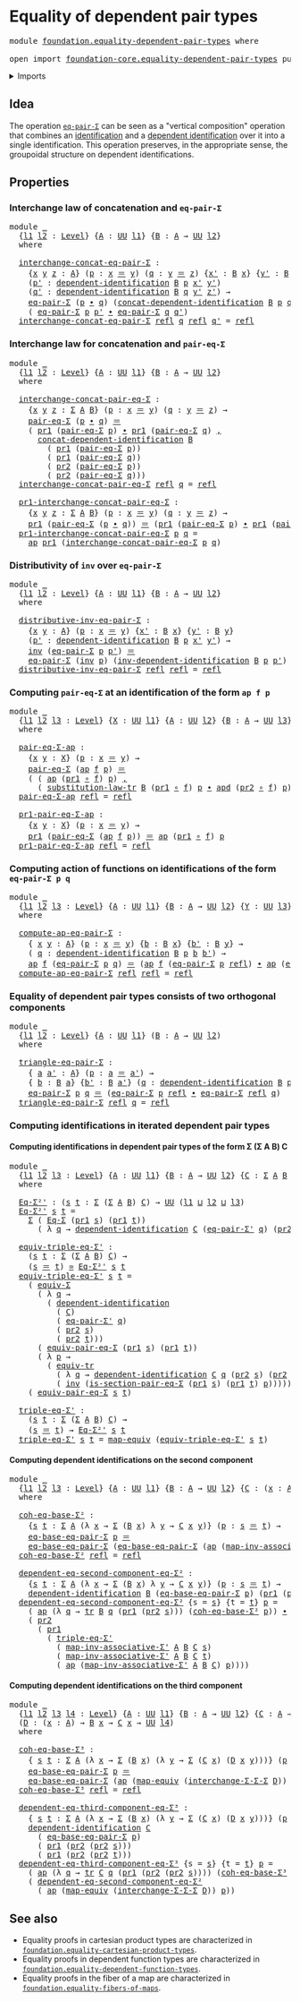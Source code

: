 # Equality of dependent pair types

<pre class="Agda"><a id="45" class="Keyword">module</a> <a id="52" href="foundation.equality-dependent-pair-types.html" class="Module">foundation.equality-dependent-pair-types</a> <a id="93" class="Keyword">where</a>

<a id="100" class="Keyword">open</a> <a id="105" class="Keyword">import</a> <a id="112" href="foundation-core.equality-dependent-pair-types.html" class="Module">foundation-core.equality-dependent-pair-types</a> <a id="158" class="Keyword">public</a>
</pre>
<details><summary>Imports</summary>

<pre class="Agda"><a id="215" class="Keyword">open</a> <a id="220" class="Keyword">import</a> <a id="227" href="foundation.action-on-identifications-dependent-functions.html" class="Module">foundation.action-on-identifications-dependent-functions</a>
<a id="284" class="Keyword">open</a> <a id="289" class="Keyword">import</a> <a id="296" href="foundation.action-on-identifications-functions.html" class="Module">foundation.action-on-identifications-functions</a>
<a id="343" class="Keyword">open</a> <a id="348" class="Keyword">import</a> <a id="355" href="foundation.dependent-identifications.html" class="Module">foundation.dependent-identifications</a>
<a id="392" class="Keyword">open</a> <a id="397" class="Keyword">import</a> <a id="404" href="foundation.dependent-pair-types.html" class="Module">foundation.dependent-pair-types</a>
<a id="436" class="Keyword">open</a> <a id="441" class="Keyword">import</a> <a id="448" href="foundation.transport-along-identifications.html" class="Module">foundation.transport-along-identifications</a>
<a id="491" class="Keyword">open</a> <a id="496" class="Keyword">import</a> <a id="503" href="foundation.type-arithmetic-dependent-pair-types.html" class="Module">foundation.type-arithmetic-dependent-pair-types</a>
<a id="551" class="Keyword">open</a> <a id="556" class="Keyword">import</a> <a id="563" href="foundation.universe-levels.html" class="Module">foundation.universe-levels</a>

<a id="591" class="Keyword">open</a> <a id="596" class="Keyword">import</a> <a id="603" href="foundation-core.equivalences.html" class="Module">foundation-core.equivalences</a>
<a id="632" class="Keyword">open</a> <a id="637" class="Keyword">import</a> <a id="644" href="foundation-core.function-types.html" class="Module">foundation-core.function-types</a>
<a id="675" class="Keyword">open</a> <a id="680" class="Keyword">import</a> <a id="687" href="foundation-core.functoriality-dependent-pair-types.html" class="Module">foundation-core.functoriality-dependent-pair-types</a>
<a id="738" class="Keyword">open</a> <a id="743" class="Keyword">import</a> <a id="750" href="foundation-core.identity-types.html" class="Module">foundation-core.identity-types</a>
</pre>
</details>

## Idea

The operation [`eq-pair-Σ`](foundation-core.equality-dependent-pair-types.md)
can be seen as a "vertical composition" operation that combines an
[identification](foundation-core.identity-types.md) and a
[dependent identification](foundation.dependent-identifications.md) over it into
a single identification. This operation preserves, in the appropriate sense, the
groupoidal structure on dependent identifications.

## Properties

### Interchange law of concatenation and `eq-pair-Σ`

<pre class="Agda"><a id="1301" class="Keyword">module</a> <a id="1308" href="foundation.equality-dependent-pair-types.html#1308" class="Module">_</a>
  <a id="1312" class="Symbol">{</a><a id="1313" href="foundation.equality-dependent-pair-types.html#1313" class="Bound">l1</a> <a id="1316" href="foundation.equality-dependent-pair-types.html#1316" class="Bound">l2</a> <a id="1319" class="Symbol">:</a> <a id="1321" href="Agda.Primitive.html#742" class="Postulate">Level</a><a id="1326" class="Symbol">}</a> <a id="1328" class="Symbol">{</a><a id="1329" href="foundation.equality-dependent-pair-types.html#1329" class="Bound">A</a> <a id="1331" class="Symbol">:</a> <a id="1333" href="Agda.Primitive.html#388" class="Primitive">UU</a> <a id="1336" href="foundation.equality-dependent-pair-types.html#1313" class="Bound">l1</a><a id="1338" class="Symbol">}</a> <a id="1340" class="Symbol">{</a><a id="1341" href="foundation.equality-dependent-pair-types.html#1341" class="Bound">B</a> <a id="1343" class="Symbol">:</a> <a id="1345" href="foundation.equality-dependent-pair-types.html#1329" class="Bound">A</a> <a id="1347" class="Symbol">→</a> <a id="1349" href="Agda.Primitive.html#388" class="Primitive">UU</a> <a id="1352" href="foundation.equality-dependent-pair-types.html#1316" class="Bound">l2</a><a id="1354" class="Symbol">}</a>
  <a id="1358" class="Keyword">where</a>

  <a id="1367" href="foundation.equality-dependent-pair-types.html#1367" class="Function">interchange-concat-eq-pair-Σ</a> <a id="1396" class="Symbol">:</a>
    <a id="1402" class="Symbol">{</a><a id="1403" href="foundation.equality-dependent-pair-types.html#1403" class="Bound">x</a> <a id="1405" href="foundation.equality-dependent-pair-types.html#1405" class="Bound">y</a> <a id="1407" href="foundation.equality-dependent-pair-types.html#1407" class="Bound">z</a> <a id="1409" class="Symbol">:</a> <a id="1411" href="foundation.equality-dependent-pair-types.html#1329" class="Bound">A</a><a id="1412" class="Symbol">}</a> <a id="1414" class="Symbol">(</a><a id="1415" href="foundation.equality-dependent-pair-types.html#1415" class="Bound">p</a> <a id="1417" class="Symbol">:</a> <a id="1419" href="foundation.equality-dependent-pair-types.html#1403" class="Bound">x</a> <a id="1421" href="foundation-core.identity-types.html#1953" class="Function Operator">＝</a> <a id="1423" href="foundation.equality-dependent-pair-types.html#1405" class="Bound">y</a><a id="1424" class="Symbol">)</a> <a id="1426" class="Symbol">(</a><a id="1427" href="foundation.equality-dependent-pair-types.html#1427" class="Bound">q</a> <a id="1429" class="Symbol">:</a> <a id="1431" href="foundation.equality-dependent-pair-types.html#1405" class="Bound">y</a> <a id="1433" href="foundation-core.identity-types.html#1953" class="Function Operator">＝</a> <a id="1435" href="foundation.equality-dependent-pair-types.html#1407" class="Bound">z</a><a id="1436" class="Symbol">)</a> <a id="1438" class="Symbol">{</a><a id="1439" href="foundation.equality-dependent-pair-types.html#1439" class="Bound">x&#39;</a> <a id="1442" class="Symbol">:</a> <a id="1444" href="foundation.equality-dependent-pair-types.html#1341" class="Bound">B</a> <a id="1446" href="foundation.equality-dependent-pair-types.html#1403" class="Bound">x</a><a id="1447" class="Symbol">}</a> <a id="1449" class="Symbol">{</a><a id="1450" href="foundation.equality-dependent-pair-types.html#1450" class="Bound">y&#39;</a> <a id="1453" class="Symbol">:</a> <a id="1455" href="foundation.equality-dependent-pair-types.html#1341" class="Bound">B</a> <a id="1457" href="foundation.equality-dependent-pair-types.html#1405" class="Bound">y</a><a id="1458" class="Symbol">}</a> <a id="1460" class="Symbol">{</a><a id="1461" href="foundation.equality-dependent-pair-types.html#1461" class="Bound">z&#39;</a> <a id="1464" class="Symbol">:</a> <a id="1466" href="foundation.equality-dependent-pair-types.html#1341" class="Bound">B</a> <a id="1468" href="foundation.equality-dependent-pair-types.html#1407" class="Bound">z</a><a id="1469" class="Symbol">}</a> <a id="1471" class="Symbol">→</a>
    <a id="1477" class="Symbol">(</a><a id="1478" href="foundation.equality-dependent-pair-types.html#1478" class="Bound">p&#39;</a> <a id="1481" class="Symbol">:</a> <a id="1483" href="foundation-core.dependent-identifications.html#964" class="Function">dependent-identification</a> <a id="1508" href="foundation.equality-dependent-pair-types.html#1341" class="Bound">B</a> <a id="1510" href="foundation.equality-dependent-pair-types.html#1415" class="Bound">p</a> <a id="1512" href="foundation.equality-dependent-pair-types.html#1439" class="Bound">x&#39;</a> <a id="1515" href="foundation.equality-dependent-pair-types.html#1450" class="Bound">y&#39;</a><a id="1517" class="Symbol">)</a>
    <a id="1523" class="Symbol">(</a><a id="1524" href="foundation.equality-dependent-pair-types.html#1524" class="Bound">q&#39;</a> <a id="1527" class="Symbol">:</a> <a id="1529" href="foundation-core.dependent-identifications.html#964" class="Function">dependent-identification</a> <a id="1554" href="foundation.equality-dependent-pair-types.html#1341" class="Bound">B</a> <a id="1556" href="foundation.equality-dependent-pair-types.html#1427" class="Bound">q</a> <a id="1558" href="foundation.equality-dependent-pair-types.html#1450" class="Bound">y&#39;</a> <a id="1561" href="foundation.equality-dependent-pair-types.html#1461" class="Bound">z&#39;</a><a id="1563" class="Symbol">)</a> <a id="1565" class="Symbol">→</a>
    <a id="1571" href="foundation-core.equality-dependent-pair-types.html#1329" class="Function">eq-pair-Σ</a> <a id="1581" class="Symbol">(</a><a id="1582" href="foundation.equality-dependent-pair-types.html#1415" class="Bound">p</a> <a id="1584" href="foundation-core.identity-types.html#2902" class="Function Operator">∙</a> <a id="1586" href="foundation.equality-dependent-pair-types.html#1427" class="Bound">q</a><a id="1587" class="Symbol">)</a> <a id="1589" class="Symbol">(</a><a id="1590" href="foundation.dependent-identifications.html#3939" class="Function">concat-dependent-identification</a> <a id="1622" href="foundation.equality-dependent-pair-types.html#1341" class="Bound">B</a> <a id="1624" href="foundation.equality-dependent-pair-types.html#1415" class="Bound">p</a> <a id="1626" href="foundation.equality-dependent-pair-types.html#1427" class="Bound">q</a> <a id="1628" href="foundation.equality-dependent-pair-types.html#1478" class="Bound">p&#39;</a> <a id="1631" href="foundation.equality-dependent-pair-types.html#1524" class="Bound">q&#39;</a><a id="1633" class="Symbol">)</a> <a id="1635" href="foundation-core.identity-types.html#1953" class="Function Operator">＝</a>
    <a id="1641" class="Symbol">(</a> <a id="1643" href="foundation-core.equality-dependent-pair-types.html#1329" class="Function">eq-pair-Σ</a> <a id="1653" href="foundation.equality-dependent-pair-types.html#1415" class="Bound">p</a> <a id="1655" href="foundation.equality-dependent-pair-types.html#1478" class="Bound">p&#39;</a> <a id="1658" href="foundation-core.identity-types.html#2902" class="Function Operator">∙</a> <a id="1660" href="foundation-core.equality-dependent-pair-types.html#1329" class="Function">eq-pair-Σ</a> <a id="1670" href="foundation.equality-dependent-pair-types.html#1427" class="Bound">q</a> <a id="1672" href="foundation.equality-dependent-pair-types.html#1524" class="Bound">q&#39;</a><a id="1674" class="Symbol">)</a>
  <a id="1678" href="foundation.equality-dependent-pair-types.html#1367" class="Function">interchange-concat-eq-pair-Σ</a> <a id="1707" href="foundation-core.identity-types.html#1922" class="InductiveConstructor">refl</a> <a id="1712" href="foundation.equality-dependent-pair-types.html#1712" class="Bound">q</a> <a id="1714" href="foundation-core.identity-types.html#1922" class="InductiveConstructor">refl</a> <a id="1719" href="foundation.equality-dependent-pair-types.html#1719" class="Bound">q&#39;</a> <a id="1722" class="Symbol">=</a> <a id="1724" href="foundation-core.identity-types.html#1922" class="InductiveConstructor">refl</a>
</pre>
### Interchange law for concatenation and `pair-eq-Σ`

<pre class="Agda"><a id="1797" class="Keyword">module</a> <a id="1804" href="foundation.equality-dependent-pair-types.html#1804" class="Module">_</a>
  <a id="1808" class="Symbol">{</a><a id="1809" href="foundation.equality-dependent-pair-types.html#1809" class="Bound">l1</a> <a id="1812" href="foundation.equality-dependent-pair-types.html#1812" class="Bound">l2</a> <a id="1815" class="Symbol">:</a> <a id="1817" href="Agda.Primitive.html#742" class="Postulate">Level</a><a id="1822" class="Symbol">}</a> <a id="1824" class="Symbol">{</a><a id="1825" href="foundation.equality-dependent-pair-types.html#1825" class="Bound">A</a> <a id="1827" class="Symbol">:</a> <a id="1829" href="Agda.Primitive.html#388" class="Primitive">UU</a> <a id="1832" href="foundation.equality-dependent-pair-types.html#1809" class="Bound">l1</a><a id="1834" class="Symbol">}</a> <a id="1836" class="Symbol">{</a><a id="1837" href="foundation.equality-dependent-pair-types.html#1837" class="Bound">B</a> <a id="1839" class="Symbol">:</a> <a id="1841" href="foundation.equality-dependent-pair-types.html#1825" class="Bound">A</a> <a id="1843" class="Symbol">→</a> <a id="1845" href="Agda.Primitive.html#388" class="Primitive">UU</a> <a id="1848" href="foundation.equality-dependent-pair-types.html#1812" class="Bound">l2</a><a id="1850" class="Symbol">}</a>
  <a id="1854" class="Keyword">where</a>

  <a id="1863" href="foundation.equality-dependent-pair-types.html#1863" class="Function">interchange-concat-pair-eq-Σ</a> <a id="1892" class="Symbol">:</a>
    <a id="1898" class="Symbol">{</a><a id="1899" href="foundation.equality-dependent-pair-types.html#1899" class="Bound">x</a> <a id="1901" href="foundation.equality-dependent-pair-types.html#1901" class="Bound">y</a> <a id="1903" href="foundation.equality-dependent-pair-types.html#1903" class="Bound">z</a> <a id="1905" class="Symbol">:</a> <a id="1907" href="foundation.dependent-pair-types.html#505" class="Record">Σ</a> <a id="1909" href="foundation.equality-dependent-pair-types.html#1825" class="Bound">A</a> <a id="1911" href="foundation.equality-dependent-pair-types.html#1837" class="Bound">B</a><a id="1912" class="Symbol">}</a> <a id="1914" class="Symbol">(</a><a id="1915" href="foundation.equality-dependent-pair-types.html#1915" class="Bound">p</a> <a id="1917" class="Symbol">:</a> <a id="1919" href="foundation.equality-dependent-pair-types.html#1899" class="Bound">x</a> <a id="1921" href="foundation-core.identity-types.html#1953" class="Function Operator">＝</a> <a id="1923" href="foundation.equality-dependent-pair-types.html#1901" class="Bound">y</a><a id="1924" class="Symbol">)</a> <a id="1926" class="Symbol">(</a><a id="1927" href="foundation.equality-dependent-pair-types.html#1927" class="Bound">q</a> <a id="1929" class="Symbol">:</a> <a id="1931" href="foundation.equality-dependent-pair-types.html#1901" class="Bound">y</a> <a id="1933" href="foundation-core.identity-types.html#1953" class="Function Operator">＝</a> <a id="1935" href="foundation.equality-dependent-pair-types.html#1903" class="Bound">z</a><a id="1936" class="Symbol">)</a> <a id="1938" class="Symbol">→</a>
    <a id="1944" href="foundation-core.equality-dependent-pair-types.html#1246" class="Function">pair-eq-Σ</a> <a id="1954" class="Symbol">(</a><a id="1955" href="foundation.equality-dependent-pair-types.html#1915" class="Bound">p</a> <a id="1957" href="foundation-core.identity-types.html#2902" class="Function Operator">∙</a> <a id="1959" href="foundation.equality-dependent-pair-types.html#1927" class="Bound">q</a><a id="1960" class="Symbol">)</a> <a id="1962" href="foundation-core.identity-types.html#1953" class="Function Operator">＝</a>
    <a id="1968" class="Symbol">(</a> <a id="1970" href="foundation.dependent-pair-types.html#603" class="Field">pr1</a> <a id="1974" class="Symbol">(</a><a id="1975" href="foundation-core.equality-dependent-pair-types.html#1246" class="Function">pair-eq-Σ</a> <a id="1985" href="foundation.equality-dependent-pair-types.html#1915" class="Bound">p</a><a id="1986" class="Symbol">)</a> <a id="1988" href="foundation-core.identity-types.html#2902" class="Function Operator">∙</a> <a id="1990" href="foundation.dependent-pair-types.html#603" class="Field">pr1</a> <a id="1994" class="Symbol">(</a><a id="1995" href="foundation-core.equality-dependent-pair-types.html#1246" class="Function">pair-eq-Σ</a> <a id="2005" href="foundation.equality-dependent-pair-types.html#1927" class="Bound">q</a><a id="2006" class="Symbol">)</a> <a id="2008" href="foundation.dependent-pair-types.html#689" class="InductiveConstructor Operator">,</a>
      <a id="2016" href="foundation.dependent-identifications.html#3939" class="Function">concat-dependent-identification</a> <a id="2048" href="foundation.equality-dependent-pair-types.html#1837" class="Bound">B</a>
        <a id="2058" class="Symbol">(</a> <a id="2060" href="foundation.dependent-pair-types.html#603" class="Field">pr1</a> <a id="2064" class="Symbol">(</a><a id="2065" href="foundation-core.equality-dependent-pair-types.html#1246" class="Function">pair-eq-Σ</a> <a id="2075" href="foundation.equality-dependent-pair-types.html#1915" class="Bound">p</a><a id="2076" class="Symbol">))</a>
        <a id="2087" class="Symbol">(</a> <a id="2089" href="foundation.dependent-pair-types.html#603" class="Field">pr1</a> <a id="2093" class="Symbol">(</a><a id="2094" href="foundation-core.equality-dependent-pair-types.html#1246" class="Function">pair-eq-Σ</a> <a id="2104" href="foundation.equality-dependent-pair-types.html#1927" class="Bound">q</a><a id="2105" class="Symbol">))</a>
        <a id="2116" class="Symbol">(</a> <a id="2118" href="foundation.dependent-pair-types.html#615" class="Field">pr2</a> <a id="2122" class="Symbol">(</a><a id="2123" href="foundation-core.equality-dependent-pair-types.html#1246" class="Function">pair-eq-Σ</a> <a id="2133" href="foundation.equality-dependent-pair-types.html#1915" class="Bound">p</a><a id="2134" class="Symbol">))</a>
        <a id="2145" class="Symbol">(</a> <a id="2147" href="foundation.dependent-pair-types.html#615" class="Field">pr2</a> <a id="2151" class="Symbol">(</a><a id="2152" href="foundation-core.equality-dependent-pair-types.html#1246" class="Function">pair-eq-Σ</a> <a id="2162" href="foundation.equality-dependent-pair-types.html#1927" class="Bound">q</a><a id="2163" class="Symbol">)))</a>
  <a id="2169" href="foundation.equality-dependent-pair-types.html#1863" class="Function">interchange-concat-pair-eq-Σ</a> <a id="2198" href="foundation-core.identity-types.html#1922" class="InductiveConstructor">refl</a> <a id="2203" href="foundation.equality-dependent-pair-types.html#2203" class="Bound">q</a> <a id="2205" class="Symbol">=</a> <a id="2207" href="foundation-core.identity-types.html#1922" class="InductiveConstructor">refl</a>

  <a id="2215" href="foundation.equality-dependent-pair-types.html#2215" class="Function">pr1-interchange-concat-pair-eq-Σ</a> <a id="2248" class="Symbol">:</a>
    <a id="2254" class="Symbol">{</a><a id="2255" href="foundation.equality-dependent-pair-types.html#2255" class="Bound">x</a> <a id="2257" href="foundation.equality-dependent-pair-types.html#2257" class="Bound">y</a> <a id="2259" href="foundation.equality-dependent-pair-types.html#2259" class="Bound">z</a> <a id="2261" class="Symbol">:</a> <a id="2263" href="foundation.dependent-pair-types.html#505" class="Record">Σ</a> <a id="2265" href="foundation.equality-dependent-pair-types.html#1825" class="Bound">A</a> <a id="2267" href="foundation.equality-dependent-pair-types.html#1837" class="Bound">B</a><a id="2268" class="Symbol">}</a> <a id="2270" class="Symbol">(</a><a id="2271" href="foundation.equality-dependent-pair-types.html#2271" class="Bound">p</a> <a id="2273" class="Symbol">:</a> <a id="2275" href="foundation.equality-dependent-pair-types.html#2255" class="Bound">x</a> <a id="2277" href="foundation-core.identity-types.html#1953" class="Function Operator">＝</a> <a id="2279" href="foundation.equality-dependent-pair-types.html#2257" class="Bound">y</a><a id="2280" class="Symbol">)</a> <a id="2282" class="Symbol">(</a><a id="2283" href="foundation.equality-dependent-pair-types.html#2283" class="Bound">q</a> <a id="2285" class="Symbol">:</a> <a id="2287" href="foundation.equality-dependent-pair-types.html#2257" class="Bound">y</a> <a id="2289" href="foundation-core.identity-types.html#1953" class="Function Operator">＝</a> <a id="2291" href="foundation.equality-dependent-pair-types.html#2259" class="Bound">z</a><a id="2292" class="Symbol">)</a> <a id="2294" class="Symbol">→</a>
    <a id="2300" href="foundation.dependent-pair-types.html#603" class="Field">pr1</a> <a id="2304" class="Symbol">(</a><a id="2305" href="foundation-core.equality-dependent-pair-types.html#1246" class="Function">pair-eq-Σ</a> <a id="2315" class="Symbol">(</a><a id="2316" href="foundation.equality-dependent-pair-types.html#2271" class="Bound">p</a> <a id="2318" href="foundation-core.identity-types.html#2902" class="Function Operator">∙</a> <a id="2320" href="foundation.equality-dependent-pair-types.html#2283" class="Bound">q</a><a id="2321" class="Symbol">))</a> <a id="2324" href="foundation-core.identity-types.html#1953" class="Function Operator">＝</a> <a id="2326" class="Symbol">(</a><a id="2327" href="foundation.dependent-pair-types.html#603" class="Field">pr1</a> <a id="2331" class="Symbol">(</a><a id="2332" href="foundation-core.equality-dependent-pair-types.html#1246" class="Function">pair-eq-Σ</a> <a id="2342" href="foundation.equality-dependent-pair-types.html#2271" class="Bound">p</a><a id="2343" class="Symbol">)</a> <a id="2345" href="foundation-core.identity-types.html#2902" class="Function Operator">∙</a> <a id="2347" href="foundation.dependent-pair-types.html#603" class="Field">pr1</a> <a id="2351" class="Symbol">(</a><a id="2352" href="foundation-core.equality-dependent-pair-types.html#1246" class="Function">pair-eq-Σ</a> <a id="2362" href="foundation.equality-dependent-pair-types.html#2283" class="Bound">q</a><a id="2363" class="Symbol">))</a>
  <a id="2368" href="foundation.equality-dependent-pair-types.html#2215" class="Function">pr1-interchange-concat-pair-eq-Σ</a> <a id="2401" href="foundation.equality-dependent-pair-types.html#2401" class="Bound">p</a> <a id="2403" href="foundation.equality-dependent-pair-types.html#2403" class="Bound">q</a> <a id="2405" class="Symbol">=</a>
    <a id="2411" href="foundation.action-on-identifications-functions.html#730" class="Function">ap</a> <a id="2414" href="foundation.dependent-pair-types.html#603" class="Field">pr1</a> <a id="2418" class="Symbol">(</a><a id="2419" href="foundation.equality-dependent-pair-types.html#1863" class="Function">interchange-concat-pair-eq-Σ</a> <a id="2448" href="foundation.equality-dependent-pair-types.html#2401" class="Bound">p</a> <a id="2450" href="foundation.equality-dependent-pair-types.html#2403" class="Bound">q</a><a id="2451" class="Symbol">)</a>
</pre>
### Distributivity of `inv` over `eq-pair-Σ`

<pre class="Agda"><a id="2512" class="Keyword">module</a> <a id="2519" href="foundation.equality-dependent-pair-types.html#2519" class="Module">_</a>
  <a id="2523" class="Symbol">{</a><a id="2524" href="foundation.equality-dependent-pair-types.html#2524" class="Bound">l1</a> <a id="2527" href="foundation.equality-dependent-pair-types.html#2527" class="Bound">l2</a> <a id="2530" class="Symbol">:</a> <a id="2532" href="Agda.Primitive.html#742" class="Postulate">Level</a><a id="2537" class="Symbol">}</a> <a id="2539" class="Symbol">{</a><a id="2540" href="foundation.equality-dependent-pair-types.html#2540" class="Bound">A</a> <a id="2542" class="Symbol">:</a> <a id="2544" href="Agda.Primitive.html#388" class="Primitive">UU</a> <a id="2547" href="foundation.equality-dependent-pair-types.html#2524" class="Bound">l1</a><a id="2549" class="Symbol">}</a> <a id="2551" class="Symbol">{</a><a id="2552" href="foundation.equality-dependent-pair-types.html#2552" class="Bound">B</a> <a id="2554" class="Symbol">:</a> <a id="2556" href="foundation.equality-dependent-pair-types.html#2540" class="Bound">A</a> <a id="2558" class="Symbol">→</a> <a id="2560" href="Agda.Primitive.html#388" class="Primitive">UU</a> <a id="2563" href="foundation.equality-dependent-pair-types.html#2527" class="Bound">l2</a><a id="2565" class="Symbol">}</a>
  <a id="2569" class="Keyword">where</a>

  <a id="2578" href="foundation.equality-dependent-pair-types.html#2578" class="Function">distributive-inv-eq-pair-Σ</a> <a id="2605" class="Symbol">:</a>
    <a id="2611" class="Symbol">{</a><a id="2612" href="foundation.equality-dependent-pair-types.html#2612" class="Bound">x</a> <a id="2614" href="foundation.equality-dependent-pair-types.html#2614" class="Bound">y</a> <a id="2616" class="Symbol">:</a> <a id="2618" href="foundation.equality-dependent-pair-types.html#2540" class="Bound">A</a><a id="2619" class="Symbol">}</a> <a id="2621" class="Symbol">(</a><a id="2622" href="foundation.equality-dependent-pair-types.html#2622" class="Bound">p</a> <a id="2624" class="Symbol">:</a> <a id="2626" href="foundation.equality-dependent-pair-types.html#2612" class="Bound">x</a> <a id="2628" href="foundation-core.identity-types.html#1953" class="Function Operator">＝</a> <a id="2630" href="foundation.equality-dependent-pair-types.html#2614" class="Bound">y</a><a id="2631" class="Symbol">)</a> <a id="2633" class="Symbol">{</a><a id="2634" href="foundation.equality-dependent-pair-types.html#2634" class="Bound">x&#39;</a> <a id="2637" class="Symbol">:</a> <a id="2639" href="foundation.equality-dependent-pair-types.html#2552" class="Bound">B</a> <a id="2641" href="foundation.equality-dependent-pair-types.html#2612" class="Bound">x</a><a id="2642" class="Symbol">}</a> <a id="2644" class="Symbol">{</a><a id="2645" href="foundation.equality-dependent-pair-types.html#2645" class="Bound">y&#39;</a> <a id="2648" class="Symbol">:</a> <a id="2650" href="foundation.equality-dependent-pair-types.html#2552" class="Bound">B</a> <a id="2652" href="foundation.equality-dependent-pair-types.html#2614" class="Bound">y</a><a id="2653" class="Symbol">}</a>
    <a id="2659" class="Symbol">(</a><a id="2660" href="foundation.equality-dependent-pair-types.html#2660" class="Bound">p&#39;</a> <a id="2663" class="Symbol">:</a> <a id="2665" href="foundation-core.dependent-identifications.html#964" class="Function">dependent-identification</a> <a id="2690" href="foundation.equality-dependent-pair-types.html#2552" class="Bound">B</a> <a id="2692" href="foundation.equality-dependent-pair-types.html#2622" class="Bound">p</a> <a id="2694" href="foundation.equality-dependent-pair-types.html#2634" class="Bound">x&#39;</a> <a id="2697" href="foundation.equality-dependent-pair-types.html#2645" class="Bound">y&#39;</a><a id="2699" class="Symbol">)</a> <a id="2701" class="Symbol">→</a>
    <a id="2707" href="foundation-core.identity-types.html#3206" class="Function">inv</a> <a id="2711" class="Symbol">(</a><a id="2712" href="foundation-core.equality-dependent-pair-types.html#1329" class="Function">eq-pair-Σ</a> <a id="2722" href="foundation.equality-dependent-pair-types.html#2622" class="Bound">p</a> <a id="2724" href="foundation.equality-dependent-pair-types.html#2660" class="Bound">p&#39;</a><a id="2726" class="Symbol">)</a> <a id="2728" href="foundation-core.identity-types.html#1953" class="Function Operator">＝</a>
    <a id="2734" href="foundation-core.equality-dependent-pair-types.html#1329" class="Function">eq-pair-Σ</a> <a id="2744" class="Symbol">(</a><a id="2745" href="foundation-core.identity-types.html#3206" class="Function">inv</a> <a id="2749" href="foundation.equality-dependent-pair-types.html#2622" class="Bound">p</a><a id="2750" class="Symbol">)</a> <a id="2752" class="Symbol">(</a><a id="2753" href="foundation.dependent-identifications.html#4668" class="Function">inv-dependent-identification</a> <a id="2782" href="foundation.equality-dependent-pair-types.html#2552" class="Bound">B</a> <a id="2784" href="foundation.equality-dependent-pair-types.html#2622" class="Bound">p</a> <a id="2786" href="foundation.equality-dependent-pair-types.html#2660" class="Bound">p&#39;</a><a id="2788" class="Symbol">)</a>
  <a id="2792" href="foundation.equality-dependent-pair-types.html#2578" class="Function">distributive-inv-eq-pair-Σ</a> <a id="2819" href="foundation-core.identity-types.html#1922" class="InductiveConstructor">refl</a> <a id="2824" href="foundation-core.identity-types.html#1922" class="InductiveConstructor">refl</a> <a id="2829" class="Symbol">=</a> <a id="2831" href="foundation-core.identity-types.html#1922" class="InductiveConstructor">refl</a>
</pre>
### Computing `pair-eq-Σ` at an identification of the form `ap f p`

<pre class="Agda"><a id="2918" class="Keyword">module</a> <a id="2925" href="foundation.equality-dependent-pair-types.html#2925" class="Module">_</a>
  <a id="2929" class="Symbol">{</a><a id="2930" href="foundation.equality-dependent-pair-types.html#2930" class="Bound">l1</a> <a id="2933" href="foundation.equality-dependent-pair-types.html#2933" class="Bound">l2</a> <a id="2936" href="foundation.equality-dependent-pair-types.html#2936" class="Bound">l3</a> <a id="2939" class="Symbol">:</a> <a id="2941" href="Agda.Primitive.html#742" class="Postulate">Level</a><a id="2946" class="Symbol">}</a> <a id="2948" class="Symbol">{</a><a id="2949" href="foundation.equality-dependent-pair-types.html#2949" class="Bound">X</a> <a id="2951" class="Symbol">:</a> <a id="2953" href="Agda.Primitive.html#388" class="Primitive">UU</a> <a id="2956" href="foundation.equality-dependent-pair-types.html#2930" class="Bound">l1</a><a id="2958" class="Symbol">}</a> <a id="2960" class="Symbol">{</a><a id="2961" href="foundation.equality-dependent-pair-types.html#2961" class="Bound">A</a> <a id="2963" class="Symbol">:</a> <a id="2965" href="Agda.Primitive.html#388" class="Primitive">UU</a> <a id="2968" href="foundation.equality-dependent-pair-types.html#2933" class="Bound">l2</a><a id="2970" class="Symbol">}</a> <a id="2972" class="Symbol">{</a><a id="2973" href="foundation.equality-dependent-pair-types.html#2973" class="Bound">B</a> <a id="2975" class="Symbol">:</a> <a id="2977" href="foundation.equality-dependent-pair-types.html#2961" class="Bound">A</a> <a id="2979" class="Symbol">→</a> <a id="2981" href="Agda.Primitive.html#388" class="Primitive">UU</a> <a id="2984" href="foundation.equality-dependent-pair-types.html#2936" class="Bound">l3</a><a id="2986" class="Symbol">}</a> <a id="2988" class="Symbol">(</a><a id="2989" href="foundation.equality-dependent-pair-types.html#2989" class="Bound">f</a> <a id="2991" class="Symbol">:</a> <a id="2993" href="foundation.equality-dependent-pair-types.html#2949" class="Bound">X</a> <a id="2995" class="Symbol">→</a> <a id="2997" href="foundation.dependent-pair-types.html#505" class="Record">Σ</a> <a id="2999" href="foundation.equality-dependent-pair-types.html#2961" class="Bound">A</a> <a id="3001" href="foundation.equality-dependent-pair-types.html#2973" class="Bound">B</a><a id="3002" class="Symbol">)</a>
  <a id="3006" class="Keyword">where</a>

  <a id="3015" href="foundation.equality-dependent-pair-types.html#3015" class="Function">pair-eq-Σ-ap</a> <a id="3028" class="Symbol">:</a>
    <a id="3034" class="Symbol">{</a><a id="3035" href="foundation.equality-dependent-pair-types.html#3035" class="Bound">x</a> <a id="3037" href="foundation.equality-dependent-pair-types.html#3037" class="Bound">y</a> <a id="3039" class="Symbol">:</a> <a id="3041" href="foundation.equality-dependent-pair-types.html#2949" class="Bound">X</a><a id="3042" class="Symbol">}</a> <a id="3044" class="Symbol">(</a><a id="3045" href="foundation.equality-dependent-pair-types.html#3045" class="Bound">p</a> <a id="3047" class="Symbol">:</a> <a id="3049" href="foundation.equality-dependent-pair-types.html#3035" class="Bound">x</a> <a id="3051" href="foundation-core.identity-types.html#1953" class="Function Operator">＝</a> <a id="3053" href="foundation.equality-dependent-pair-types.html#3037" class="Bound">y</a><a id="3054" class="Symbol">)</a> <a id="3056" class="Symbol">→</a>
    <a id="3062" href="foundation-core.equality-dependent-pair-types.html#1246" class="Function">pair-eq-Σ</a> <a id="3072" class="Symbol">(</a><a id="3073" href="foundation.action-on-identifications-functions.html#730" class="Function">ap</a> <a id="3076" href="foundation.equality-dependent-pair-types.html#2989" class="Bound">f</a> <a id="3078" href="foundation.equality-dependent-pair-types.html#3045" class="Bound">p</a><a id="3079" class="Symbol">)</a> <a id="3081" href="foundation-core.identity-types.html#1953" class="Function Operator">＝</a>
    <a id="3087" class="Symbol">(</a> <a id="3089" class="Symbol">(</a> <a id="3091" href="foundation.action-on-identifications-functions.html#730" class="Function">ap</a> <a id="3094" class="Symbol">(</a><a id="3095" href="foundation.dependent-pair-types.html#603" class="Field">pr1</a> <a id="3099" href="foundation-core.function-types.html#455" class="Function Operator">∘</a> <a id="3101" href="foundation.equality-dependent-pair-types.html#2989" class="Bound">f</a><a id="3102" class="Symbol">)</a> <a id="3104" href="foundation.equality-dependent-pair-types.html#3045" class="Bound">p</a><a id="3105" class="Symbol">)</a> <a id="3107" href="foundation.dependent-pair-types.html#689" class="InductiveConstructor Operator">,</a>
      <a id="3115" class="Symbol">(</a> <a id="3117" href="foundation-core.transport-along-identifications.html#3029" class="Function">substitution-law-tr</a> <a id="3137" href="foundation.equality-dependent-pair-types.html#2973" class="Bound">B</a> <a id="3139" class="Symbol">(</a><a id="3140" href="foundation.dependent-pair-types.html#603" class="Field">pr1</a> <a id="3144" href="foundation-core.function-types.html#455" class="Function Operator">∘</a> <a id="3146" href="foundation.equality-dependent-pair-types.html#2989" class="Bound">f</a><a id="3147" class="Symbol">)</a> <a id="3149" href="foundation.equality-dependent-pair-types.html#3045" class="Bound">p</a> <a id="3151" href="foundation-core.identity-types.html#2902" class="Function Operator">∙</a> <a id="3153" href="foundation.action-on-identifications-dependent-functions.html#1181" class="Function">apd</a> <a id="3157" class="Symbol">(</a><a id="3158" href="foundation.dependent-pair-types.html#615" class="Field">pr2</a> <a id="3162" href="foundation-core.function-types.html#455" class="Function Operator">∘</a> <a id="3164" href="foundation.equality-dependent-pair-types.html#2989" class="Bound">f</a><a id="3165" class="Symbol">)</a> <a id="3167" href="foundation.equality-dependent-pair-types.html#3045" class="Bound">p</a><a id="3168" class="Symbol">))</a>
  <a id="3173" href="foundation.equality-dependent-pair-types.html#3015" class="Function">pair-eq-Σ-ap</a> <a id="3186" href="foundation-core.identity-types.html#1922" class="InductiveConstructor">refl</a> <a id="3191" class="Symbol">=</a> <a id="3193" href="foundation-core.identity-types.html#1922" class="InductiveConstructor">refl</a>

  <a id="3201" href="foundation.equality-dependent-pair-types.html#3201" class="Function">pr1-pair-eq-Σ-ap</a> <a id="3218" class="Symbol">:</a>
    <a id="3224" class="Symbol">{</a><a id="3225" href="foundation.equality-dependent-pair-types.html#3225" class="Bound">x</a> <a id="3227" href="foundation.equality-dependent-pair-types.html#3227" class="Bound">y</a> <a id="3229" class="Symbol">:</a> <a id="3231" href="foundation.equality-dependent-pair-types.html#2949" class="Bound">X</a><a id="3232" class="Symbol">}</a> <a id="3234" class="Symbol">(</a><a id="3235" href="foundation.equality-dependent-pair-types.html#3235" class="Bound">p</a> <a id="3237" class="Symbol">:</a> <a id="3239" href="foundation.equality-dependent-pair-types.html#3225" class="Bound">x</a> <a id="3241" href="foundation-core.identity-types.html#1953" class="Function Operator">＝</a> <a id="3243" href="foundation.equality-dependent-pair-types.html#3227" class="Bound">y</a><a id="3244" class="Symbol">)</a> <a id="3246" class="Symbol">→</a>
    <a id="3252" href="foundation.dependent-pair-types.html#603" class="Field">pr1</a> <a id="3256" class="Symbol">(</a><a id="3257" href="foundation-core.equality-dependent-pair-types.html#1246" class="Function">pair-eq-Σ</a> <a id="3267" class="Symbol">(</a><a id="3268" href="foundation.action-on-identifications-functions.html#730" class="Function">ap</a> <a id="3271" href="foundation.equality-dependent-pair-types.html#2989" class="Bound">f</a> <a id="3273" href="foundation.equality-dependent-pair-types.html#3235" class="Bound">p</a><a id="3274" class="Symbol">))</a> <a id="3277" href="foundation-core.identity-types.html#1953" class="Function Operator">＝</a> <a id="3279" href="foundation.action-on-identifications-functions.html#730" class="Function">ap</a> <a id="3282" class="Symbol">(</a><a id="3283" href="foundation.dependent-pair-types.html#603" class="Field">pr1</a> <a id="3287" href="foundation-core.function-types.html#455" class="Function Operator">∘</a> <a id="3289" href="foundation.equality-dependent-pair-types.html#2989" class="Bound">f</a><a id="3290" class="Symbol">)</a> <a id="3292" href="foundation.equality-dependent-pair-types.html#3235" class="Bound">p</a>
  <a id="3296" href="foundation.equality-dependent-pair-types.html#3201" class="Function">pr1-pair-eq-Σ-ap</a> <a id="3313" href="foundation-core.identity-types.html#1922" class="InductiveConstructor">refl</a> <a id="3318" class="Symbol">=</a> <a id="3320" href="foundation-core.identity-types.html#1922" class="InductiveConstructor">refl</a>
</pre>
### Computing action of functions on identifications of the form `eq-pair-Σ p q`

<pre class="Agda"><a id="3420" class="Keyword">module</a> <a id="3427" href="foundation.equality-dependent-pair-types.html#3427" class="Module">_</a>
  <a id="3431" class="Symbol">{</a><a id="3432" href="foundation.equality-dependent-pair-types.html#3432" class="Bound">l1</a> <a id="3435" href="foundation.equality-dependent-pair-types.html#3435" class="Bound">l2</a> <a id="3438" href="foundation.equality-dependent-pair-types.html#3438" class="Bound">l3</a> <a id="3441" class="Symbol">:</a> <a id="3443" href="Agda.Primitive.html#742" class="Postulate">Level</a><a id="3448" class="Symbol">}</a> <a id="3450" class="Symbol">{</a><a id="3451" href="foundation.equality-dependent-pair-types.html#3451" class="Bound">A</a> <a id="3453" class="Symbol">:</a> <a id="3455" href="Agda.Primitive.html#388" class="Primitive">UU</a> <a id="3458" href="foundation.equality-dependent-pair-types.html#3432" class="Bound">l1</a><a id="3460" class="Symbol">}</a> <a id="3462" class="Symbol">{</a><a id="3463" href="foundation.equality-dependent-pair-types.html#3463" class="Bound">B</a> <a id="3465" class="Symbol">:</a> <a id="3467" href="foundation.equality-dependent-pair-types.html#3451" class="Bound">A</a> <a id="3469" class="Symbol">→</a> <a id="3471" href="Agda.Primitive.html#388" class="Primitive">UU</a> <a id="3474" href="foundation.equality-dependent-pair-types.html#3435" class="Bound">l2</a><a id="3476" class="Symbol">}</a> <a id="3478" class="Symbol">{</a><a id="3479" href="foundation.equality-dependent-pair-types.html#3479" class="Bound">Y</a> <a id="3481" class="Symbol">:</a> <a id="3483" href="Agda.Primitive.html#388" class="Primitive">UU</a> <a id="3486" href="foundation.equality-dependent-pair-types.html#3438" class="Bound">l3</a><a id="3488" class="Symbol">}</a> <a id="3490" class="Symbol">(</a><a id="3491" href="foundation.equality-dependent-pair-types.html#3491" class="Bound">f</a> <a id="3493" class="Symbol">:</a> <a id="3495" href="foundation.dependent-pair-types.html#505" class="Record">Σ</a> <a id="3497" href="foundation.equality-dependent-pair-types.html#3451" class="Bound">A</a> <a id="3499" href="foundation.equality-dependent-pair-types.html#3463" class="Bound">B</a> <a id="3501" class="Symbol">→</a> <a id="3503" href="foundation.equality-dependent-pair-types.html#3479" class="Bound">Y</a><a id="3504" class="Symbol">)</a>
  <a id="3508" class="Keyword">where</a>

  <a id="3517" href="foundation.equality-dependent-pair-types.html#3517" class="Function">compute-ap-eq-pair-Σ</a> <a id="3538" class="Symbol">:</a>
    <a id="3544" class="Symbol">{</a> <a id="3546" href="foundation.equality-dependent-pair-types.html#3546" class="Bound">x</a> <a id="3548" href="foundation.equality-dependent-pair-types.html#3548" class="Bound">y</a> <a id="3550" class="Symbol">:</a> <a id="3552" href="foundation.equality-dependent-pair-types.html#3451" class="Bound">A</a><a id="3553" class="Symbol">}</a> <a id="3555" class="Symbol">(</a><a id="3556" href="foundation.equality-dependent-pair-types.html#3556" class="Bound">p</a> <a id="3558" class="Symbol">:</a> <a id="3560" href="foundation.equality-dependent-pair-types.html#3546" class="Bound">x</a> <a id="3562" href="foundation-core.identity-types.html#1953" class="Function Operator">＝</a> <a id="3564" href="foundation.equality-dependent-pair-types.html#3548" class="Bound">y</a><a id="3565" class="Symbol">)</a> <a id="3567" class="Symbol">{</a><a id="3568" href="foundation.equality-dependent-pair-types.html#3568" class="Bound">b</a> <a id="3570" class="Symbol">:</a> <a id="3572" href="foundation.equality-dependent-pair-types.html#3463" class="Bound">B</a> <a id="3574" href="foundation.equality-dependent-pair-types.html#3546" class="Bound">x</a><a id="3575" class="Symbol">}</a> <a id="3577" class="Symbol">{</a><a id="3578" href="foundation.equality-dependent-pair-types.html#3578" class="Bound">b&#39;</a> <a id="3581" class="Symbol">:</a> <a id="3583" href="foundation.equality-dependent-pair-types.html#3463" class="Bound">B</a> <a id="3585" href="foundation.equality-dependent-pair-types.html#3548" class="Bound">y</a><a id="3586" class="Symbol">}</a> <a id="3588" class="Symbol">→</a>
    <a id="3594" class="Symbol">(</a> <a id="3596" href="foundation.equality-dependent-pair-types.html#3596" class="Bound">q</a> <a id="3598" class="Symbol">:</a> <a id="3600" href="foundation-core.dependent-identifications.html#964" class="Function">dependent-identification</a> <a id="3625" href="foundation.equality-dependent-pair-types.html#3463" class="Bound">B</a> <a id="3627" href="foundation.equality-dependent-pair-types.html#3556" class="Bound">p</a> <a id="3629" href="foundation.equality-dependent-pair-types.html#3568" class="Bound">b</a> <a id="3631" href="foundation.equality-dependent-pair-types.html#3578" class="Bound">b&#39;</a><a id="3633" class="Symbol">)</a> <a id="3635" class="Symbol">→</a>
    <a id="3641" href="foundation.action-on-identifications-functions.html#730" class="Function">ap</a> <a id="3644" href="foundation.equality-dependent-pair-types.html#3491" class="Bound">f</a> <a id="3646" class="Symbol">(</a><a id="3647" href="foundation-core.equality-dependent-pair-types.html#1329" class="Function">eq-pair-Σ</a> <a id="3657" href="foundation.equality-dependent-pair-types.html#3556" class="Bound">p</a> <a id="3659" href="foundation.equality-dependent-pair-types.html#3596" class="Bound">q</a><a id="3660" class="Symbol">)</a> <a id="3662" href="foundation-core.identity-types.html#1953" class="Function Operator">＝</a> <a id="3664" class="Symbol">(</a><a id="3665" href="foundation.action-on-identifications-functions.html#730" class="Function">ap</a> <a id="3668" href="foundation.equality-dependent-pair-types.html#3491" class="Bound">f</a> <a id="3670" class="Symbol">(</a><a id="3671" href="foundation-core.equality-dependent-pair-types.html#1329" class="Function">eq-pair-Σ</a> <a id="3681" href="foundation.equality-dependent-pair-types.html#3556" class="Bound">p</a> <a id="3683" href="foundation-core.identity-types.html#1922" class="InductiveConstructor">refl</a><a id="3687" class="Symbol">)</a> <a id="3689" href="foundation-core.identity-types.html#2902" class="Function Operator">∙</a> <a id="3691" href="foundation.action-on-identifications-functions.html#730" class="Function">ap</a> <a id="3694" class="Symbol">(</a><a id="3695" href="foundation.dependent-pair-types.html#902" class="Function">ev-pair</a> <a id="3703" href="foundation.equality-dependent-pair-types.html#3491" class="Bound">f</a> <a id="3705" href="foundation.equality-dependent-pair-types.html#3548" class="Bound">y</a><a id="3706" class="Symbol">)</a> <a id="3708" href="foundation.equality-dependent-pair-types.html#3596" class="Bound">q</a><a id="3709" class="Symbol">)</a>
  <a id="3713" href="foundation.equality-dependent-pair-types.html#3517" class="Function">compute-ap-eq-pair-Σ</a> <a id="3734" href="foundation-core.identity-types.html#1922" class="InductiveConstructor">refl</a> <a id="3739" href="foundation-core.identity-types.html#1922" class="InductiveConstructor">refl</a> <a id="3744" class="Symbol">=</a> <a id="3746" href="foundation-core.identity-types.html#1922" class="InductiveConstructor">refl</a>
</pre>
### Equality of dependent pair types consists of two orthogonal components

<pre class="Agda"><a id="3840" class="Keyword">module</a> <a id="3847" href="foundation.equality-dependent-pair-types.html#3847" class="Module">_</a>
  <a id="3851" class="Symbol">{</a><a id="3852" href="foundation.equality-dependent-pair-types.html#3852" class="Bound">l1</a> <a id="3855" href="foundation.equality-dependent-pair-types.html#3855" class="Bound">l2</a> <a id="3858" class="Symbol">:</a> <a id="3860" href="Agda.Primitive.html#742" class="Postulate">Level</a><a id="3865" class="Symbol">}</a> <a id="3867" class="Symbol">{</a><a id="3868" href="foundation.equality-dependent-pair-types.html#3868" class="Bound">A</a> <a id="3870" class="Symbol">:</a> <a id="3872" href="Agda.Primitive.html#388" class="Primitive">UU</a> <a id="3875" href="foundation.equality-dependent-pair-types.html#3852" class="Bound">l1</a><a id="3877" class="Symbol">}</a> <a id="3879" class="Symbol">(</a><a id="3880" href="foundation.equality-dependent-pair-types.html#3880" class="Bound">B</a> <a id="3882" class="Symbol">:</a> <a id="3884" href="foundation.equality-dependent-pair-types.html#3868" class="Bound">A</a> <a id="3886" class="Symbol">→</a> <a id="3888" href="Agda.Primitive.html#388" class="Primitive">UU</a> <a id="3891" href="foundation.equality-dependent-pair-types.html#3855" class="Bound">l2</a><a id="3893" class="Symbol">)</a>
  <a id="3897" class="Keyword">where</a>

  <a id="3906" href="foundation.equality-dependent-pair-types.html#3906" class="Function">triangle-eq-pair-Σ</a> <a id="3925" class="Symbol">:</a>
    <a id="3931" class="Symbol">{</a> <a id="3933" href="foundation.equality-dependent-pair-types.html#3933" class="Bound">a</a> <a id="3935" href="foundation.equality-dependent-pair-types.html#3935" class="Bound">a&#39;</a> <a id="3938" class="Symbol">:</a> <a id="3940" href="foundation.equality-dependent-pair-types.html#3868" class="Bound">A</a><a id="3941" class="Symbol">}</a> <a id="3943" class="Symbol">(</a><a id="3944" href="foundation.equality-dependent-pair-types.html#3944" class="Bound">p</a> <a id="3946" class="Symbol">:</a> <a id="3948" href="foundation.equality-dependent-pair-types.html#3933" class="Bound">a</a> <a id="3950" href="foundation-core.identity-types.html#1953" class="Function Operator">＝</a> <a id="3952" href="foundation.equality-dependent-pair-types.html#3935" class="Bound">a&#39;</a><a id="3954" class="Symbol">)</a> <a id="3956" class="Symbol">→</a>
    <a id="3962" class="Symbol">{</a> <a id="3964" href="foundation.equality-dependent-pair-types.html#3964" class="Bound">b</a> <a id="3966" class="Symbol">:</a> <a id="3968" href="foundation.equality-dependent-pair-types.html#3880" class="Bound">B</a> <a id="3970" href="foundation.equality-dependent-pair-types.html#3933" class="Bound">a</a><a id="3971" class="Symbol">}</a> <a id="3973" class="Symbol">{</a><a id="3974" href="foundation.equality-dependent-pair-types.html#3974" class="Bound">b&#39;</a> <a id="3977" class="Symbol">:</a> <a id="3979" href="foundation.equality-dependent-pair-types.html#3880" class="Bound">B</a> <a id="3981" href="foundation.equality-dependent-pair-types.html#3935" class="Bound">a&#39;</a><a id="3983" class="Symbol">}</a> <a id="3985" class="Symbol">(</a><a id="3986" href="foundation.equality-dependent-pair-types.html#3986" class="Bound">q</a> <a id="3988" class="Symbol">:</a> <a id="3990" href="foundation-core.dependent-identifications.html#964" class="Function">dependent-identification</a> <a id="4015" href="foundation.equality-dependent-pair-types.html#3880" class="Bound">B</a> <a id="4017" href="foundation.equality-dependent-pair-types.html#3944" class="Bound">p</a> <a id="4019" href="foundation.equality-dependent-pair-types.html#3964" class="Bound">b</a> <a id="4021" href="foundation.equality-dependent-pair-types.html#3974" class="Bound">b&#39;</a><a id="4023" class="Symbol">)</a> <a id="4025" class="Symbol">→</a>
    <a id="4031" href="foundation-core.equality-dependent-pair-types.html#1329" class="Function">eq-pair-Σ</a> <a id="4041" href="foundation.equality-dependent-pair-types.html#3944" class="Bound">p</a> <a id="4043" href="foundation.equality-dependent-pair-types.html#3986" class="Bound">q</a> <a id="4045" href="foundation-core.identity-types.html#1953" class="Function Operator">＝</a> <a id="4047" class="Symbol">(</a><a id="4048" href="foundation-core.equality-dependent-pair-types.html#1329" class="Function">eq-pair-Σ</a> <a id="4058" href="foundation.equality-dependent-pair-types.html#3944" class="Bound">p</a> <a id="4060" href="foundation-core.identity-types.html#1922" class="InductiveConstructor">refl</a> <a id="4065" href="foundation-core.identity-types.html#2902" class="Function Operator">∙</a> <a id="4067" href="foundation-core.equality-dependent-pair-types.html#1329" class="Function">eq-pair-Σ</a> <a id="4077" href="foundation-core.identity-types.html#1922" class="InductiveConstructor">refl</a> <a id="4082" href="foundation.equality-dependent-pair-types.html#3986" class="Bound">q</a><a id="4083" class="Symbol">)</a>
  <a id="4087" href="foundation.equality-dependent-pair-types.html#3906" class="Function">triangle-eq-pair-Σ</a> <a id="4106" href="foundation-core.identity-types.html#1922" class="InductiveConstructor">refl</a> <a id="4111" href="foundation.equality-dependent-pair-types.html#4111" class="Bound">q</a> <a id="4113" class="Symbol">=</a> <a id="4115" href="foundation-core.identity-types.html#1922" class="InductiveConstructor">refl</a>
</pre>
### Computing identifications in iterated dependent pair types

#### Computing identifications in dependent pair types of the form Σ (Σ A B) C

<pre class="Agda"><a id="4277" class="Keyword">module</a> <a id="4284" href="foundation.equality-dependent-pair-types.html#4284" class="Module">_</a>
  <a id="4288" class="Symbol">{</a><a id="4289" href="foundation.equality-dependent-pair-types.html#4289" class="Bound">l1</a> <a id="4292" href="foundation.equality-dependent-pair-types.html#4292" class="Bound">l2</a> <a id="4295" href="foundation.equality-dependent-pair-types.html#4295" class="Bound">l3</a> <a id="4298" class="Symbol">:</a> <a id="4300" href="Agda.Primitive.html#742" class="Postulate">Level</a><a id="4305" class="Symbol">}</a> <a id="4307" class="Symbol">{</a><a id="4308" href="foundation.equality-dependent-pair-types.html#4308" class="Bound">A</a> <a id="4310" class="Symbol">:</a> <a id="4312" href="Agda.Primitive.html#388" class="Primitive">UU</a> <a id="4315" href="foundation.equality-dependent-pair-types.html#4289" class="Bound">l1</a><a id="4317" class="Symbol">}</a> <a id="4319" class="Symbol">{</a><a id="4320" href="foundation.equality-dependent-pair-types.html#4320" class="Bound">B</a> <a id="4322" class="Symbol">:</a> <a id="4324" href="foundation.equality-dependent-pair-types.html#4308" class="Bound">A</a> <a id="4326" class="Symbol">→</a> <a id="4328" href="Agda.Primitive.html#388" class="Primitive">UU</a> <a id="4331" href="foundation.equality-dependent-pair-types.html#4292" class="Bound">l2</a><a id="4333" class="Symbol">}</a> <a id="4335" class="Symbol">{</a><a id="4336" href="foundation.equality-dependent-pair-types.html#4336" class="Bound">C</a> <a id="4338" class="Symbol">:</a> <a id="4340" href="foundation.dependent-pair-types.html#505" class="Record">Σ</a> <a id="4342" href="foundation.equality-dependent-pair-types.html#4308" class="Bound">A</a> <a id="4344" href="foundation.equality-dependent-pair-types.html#4320" class="Bound">B</a> <a id="4346" class="Symbol">→</a> <a id="4348" href="Agda.Primitive.html#388" class="Primitive">UU</a> <a id="4351" href="foundation.equality-dependent-pair-types.html#4295" class="Bound">l3</a><a id="4353" class="Symbol">}</a>
  <a id="4357" class="Keyword">where</a>

  <a id="4366" href="foundation.equality-dependent-pair-types.html#4366" class="Function">Eq-Σ²&#39;</a> <a id="4373" class="Symbol">:</a> <a id="4375" class="Symbol">(</a><a id="4376" href="foundation.equality-dependent-pair-types.html#4376" class="Bound">s</a> <a id="4378" href="foundation.equality-dependent-pair-types.html#4378" class="Bound">t</a> <a id="4380" class="Symbol">:</a> <a id="4382" href="foundation.dependent-pair-types.html#505" class="Record">Σ</a> <a id="4384" class="Symbol">(</a><a id="4385" href="foundation.dependent-pair-types.html#505" class="Record">Σ</a> <a id="4387" href="foundation.equality-dependent-pair-types.html#4308" class="Bound">A</a> <a id="4389" href="foundation.equality-dependent-pair-types.html#4320" class="Bound">B</a><a id="4390" class="Symbol">)</a> <a id="4392" href="foundation.equality-dependent-pair-types.html#4336" class="Bound">C</a><a id="4393" class="Symbol">)</a> <a id="4395" class="Symbol">→</a> <a id="4397" href="Agda.Primitive.html#388" class="Primitive">UU</a> <a id="4400" class="Symbol">(</a><a id="4401" href="foundation.equality-dependent-pair-types.html#4289" class="Bound">l1</a> <a id="4404" href="Agda.Primitive.html#961" class="Primitive Operator">⊔</a> <a id="4406" href="foundation.equality-dependent-pair-types.html#4292" class="Bound">l2</a> <a id="4409" href="Agda.Primitive.html#961" class="Primitive Operator">⊔</a> <a id="4411" href="foundation.equality-dependent-pair-types.html#4295" class="Bound">l3</a><a id="4413" class="Symbol">)</a>
  <a id="4417" href="foundation.equality-dependent-pair-types.html#4366" class="Function">Eq-Σ²&#39;</a> <a id="4424" href="foundation.equality-dependent-pair-types.html#4424" class="Bound">s</a> <a id="4426" href="foundation.equality-dependent-pair-types.html#4426" class="Bound">t</a> <a id="4428" class="Symbol">=</a>
    <a id="4434" href="foundation.dependent-pair-types.html#505" class="Record">Σ</a> <a id="4436" class="Symbol">(</a> <a id="4438" href="foundation-core.equality-dependent-pair-types.html#909" class="Function">Eq-Σ</a> <a id="4443" class="Symbol">(</a><a id="4444" href="foundation.dependent-pair-types.html#603" class="Field">pr1</a> <a id="4448" href="foundation.equality-dependent-pair-types.html#4424" class="Bound">s</a><a id="4449" class="Symbol">)</a> <a id="4451" class="Symbol">(</a><a id="4452" href="foundation.dependent-pair-types.html#603" class="Field">pr1</a> <a id="4456" href="foundation.equality-dependent-pair-types.html#4426" class="Bound">t</a><a id="4457" class="Symbol">))</a>
      <a id="4466" class="Symbol">(</a> <a id="4468" class="Symbol">λ</a> <a id="4470" href="foundation.equality-dependent-pair-types.html#4470" class="Bound">q</a> <a id="4472" class="Symbol">→</a> <a id="4474" href="foundation-core.dependent-identifications.html#964" class="Function">dependent-identification</a> <a id="4499" href="foundation.equality-dependent-pair-types.html#4336" class="Bound">C</a> <a id="4501" class="Symbol">(</a><a id="4502" href="foundation-core.equality-dependent-pair-types.html#1474" class="Function">eq-pair-Σ&#39;</a> <a id="4513" href="foundation.equality-dependent-pair-types.html#4470" class="Bound">q</a><a id="4514" class="Symbol">)</a> <a id="4516" class="Symbol">(</a><a id="4517" href="foundation.dependent-pair-types.html#615" class="Field">pr2</a> <a id="4521" href="foundation.equality-dependent-pair-types.html#4424" class="Bound">s</a><a id="4522" class="Symbol">)</a> <a id="4524" class="Symbol">(</a><a id="4525" href="foundation.dependent-pair-types.html#615" class="Field">pr2</a> <a id="4529" href="foundation.equality-dependent-pair-types.html#4426" class="Bound">t</a><a id="4530" class="Symbol">))</a>

  <a id="4536" href="foundation.equality-dependent-pair-types.html#4536" class="Function">equiv-triple-eq-Σ&#39;</a> <a id="4555" class="Symbol">:</a>
    <a id="4561" class="Symbol">(</a><a id="4562" href="foundation.equality-dependent-pair-types.html#4562" class="Bound">s</a> <a id="4564" href="foundation.equality-dependent-pair-types.html#4564" class="Bound">t</a> <a id="4566" class="Symbol">:</a> <a id="4568" href="foundation.dependent-pair-types.html#505" class="Record">Σ</a> <a id="4570" class="Symbol">(</a><a id="4571" href="foundation.dependent-pair-types.html#505" class="Record">Σ</a> <a id="4573" href="foundation.equality-dependent-pair-types.html#4308" class="Bound">A</a> <a id="4575" href="foundation.equality-dependent-pair-types.html#4320" class="Bound">B</a><a id="4576" class="Symbol">)</a> <a id="4578" href="foundation.equality-dependent-pair-types.html#4336" class="Bound">C</a><a id="4579" class="Symbol">)</a> <a id="4581" class="Symbol">→</a>
    <a id="4587" class="Symbol">(</a><a id="4588" href="foundation.equality-dependent-pair-types.html#4562" class="Bound">s</a> <a id="4590" href="foundation-core.identity-types.html#1953" class="Function Operator">＝</a> <a id="4592" href="foundation.equality-dependent-pair-types.html#4564" class="Bound">t</a><a id="4593" class="Symbol">)</a> <a id="4595" href="foundation-core.equivalences.html#2669" class="Function Operator">≃</a> <a id="4597" href="foundation.equality-dependent-pair-types.html#4366" class="Function">Eq-Σ²&#39;</a> <a id="4604" href="foundation.equality-dependent-pair-types.html#4562" class="Bound">s</a> <a id="4606" href="foundation.equality-dependent-pair-types.html#4564" class="Bound">t</a>
  <a id="4610" href="foundation.equality-dependent-pair-types.html#4536" class="Function">equiv-triple-eq-Σ&#39;</a> <a id="4629" href="foundation.equality-dependent-pair-types.html#4629" class="Bound">s</a> <a id="4631" href="foundation.equality-dependent-pair-types.html#4631" class="Bound">t</a> <a id="4633" class="Symbol">=</a>
    <a id="4639" class="Symbol">(</a> <a id="4641" href="foundation-core.functoriality-dependent-pair-types.html#10790" class="Function">equiv-Σ</a>
      <a id="4655" class="Symbol">(</a> <a id="4657" class="Symbol">λ</a> <a id="4659" href="foundation.equality-dependent-pair-types.html#4659" class="Bound">q</a> <a id="4661" class="Symbol">→</a>
        <a id="4671" class="Symbol">(</a> <a id="4673" href="foundation-core.dependent-identifications.html#964" class="Function">dependent-identification</a>
          <a id="4708" class="Symbol">(</a> <a id="4710" href="foundation.equality-dependent-pair-types.html#4336" class="Bound">C</a><a id="4711" class="Symbol">)</a>
          <a id="4723" class="Symbol">(</a> <a id="4725" href="foundation-core.equality-dependent-pair-types.html#1474" class="Function">eq-pair-Σ&#39;</a> <a id="4736" href="foundation.equality-dependent-pair-types.html#4659" class="Bound">q</a><a id="4737" class="Symbol">)</a>
          <a id="4749" class="Symbol">(</a> <a id="4751" href="foundation.dependent-pair-types.html#615" class="Field">pr2</a> <a id="4755" href="foundation.equality-dependent-pair-types.html#4629" class="Bound">s</a><a id="4756" class="Symbol">)</a>
          <a id="4768" class="Symbol">(</a> <a id="4770" href="foundation.dependent-pair-types.html#615" class="Field">pr2</a> <a id="4774" href="foundation.equality-dependent-pair-types.html#4631" class="Bound">t</a><a id="4775" class="Symbol">)))</a>
      <a id="4785" class="Symbol">(</a> <a id="4787" href="foundation-core.equality-dependent-pair-types.html#3011" class="Function">equiv-pair-eq-Σ</a> <a id="4803" class="Symbol">(</a><a id="4804" href="foundation.dependent-pair-types.html#603" class="Field">pr1</a> <a id="4808" href="foundation.equality-dependent-pair-types.html#4629" class="Bound">s</a><a id="4809" class="Symbol">)</a> <a id="4811" class="Symbol">(</a><a id="4812" href="foundation.dependent-pair-types.html#603" class="Field">pr1</a> <a id="4816" href="foundation.equality-dependent-pair-types.html#4631" class="Bound">t</a><a id="4817" class="Symbol">))</a>
      <a id="4826" class="Symbol">(</a> <a id="4828" class="Symbol">λ</a> <a id="4830" href="foundation.equality-dependent-pair-types.html#4830" class="Bound">p</a> <a id="4832" class="Symbol">→</a>
        <a id="4842" class="Symbol">(</a> <a id="4844" href="foundation.transport-along-identifications.html#1450" class="Function">equiv-tr</a>
          <a id="4863" class="Symbol">(</a> <a id="4865" class="Symbol">λ</a> <a id="4867" href="foundation.equality-dependent-pair-types.html#4867" class="Bound">q</a> <a id="4869" class="Symbol">→</a> <a id="4871" href="foundation-core.dependent-identifications.html#964" class="Function">dependent-identification</a> <a id="4896" href="foundation.equality-dependent-pair-types.html#4336" class="Bound">C</a> <a id="4898" href="foundation.equality-dependent-pair-types.html#4867" class="Bound">q</a> <a id="4900" class="Symbol">(</a><a id="4901" href="foundation.dependent-pair-types.html#615" class="Field">pr2</a> <a id="4905" href="foundation.equality-dependent-pair-types.html#4629" class="Bound">s</a><a id="4906" class="Symbol">)</a> <a id="4908" class="Symbol">(</a><a id="4909" href="foundation.dependent-pair-types.html#615" class="Field">pr2</a> <a id="4913" href="foundation.equality-dependent-pair-types.html#4631" class="Bound">t</a><a id="4914" class="Symbol">))</a>
          <a id="4927" class="Symbol">(</a> <a id="4929" href="foundation-core.identity-types.html#3206" class="Function">inv</a> <a id="4933" class="Symbol">(</a><a id="4934" href="foundation-core.equality-dependent-pair-types.html#2233" class="Function">is-section-pair-eq-Σ</a> <a id="4955" class="Symbol">(</a><a id="4956" href="foundation.dependent-pair-types.html#603" class="Field">pr1</a> <a id="4960" href="foundation.equality-dependent-pair-types.html#4629" class="Bound">s</a><a id="4961" class="Symbol">)</a> <a id="4963" class="Symbol">(</a><a id="4964" href="foundation.dependent-pair-types.html#603" class="Field">pr1</a> <a id="4968" href="foundation.equality-dependent-pair-types.html#4631" class="Bound">t</a><a id="4969" class="Symbol">)</a> <a id="4971" href="foundation.equality-dependent-pair-types.html#4830" class="Bound">p</a><a id="4972" class="Symbol">)))))</a> <a id="4978" href="foundation-core.equivalences.html#12664" class="Function Operator">∘e</a>
    <a id="4985" class="Symbol">(</a> <a id="4987" href="foundation-core.equality-dependent-pair-types.html#3011" class="Function">equiv-pair-eq-Σ</a> <a id="5003" href="foundation.equality-dependent-pair-types.html#4629" class="Bound">s</a> <a id="5005" href="foundation.equality-dependent-pair-types.html#4631" class="Bound">t</a><a id="5006" class="Symbol">)</a>

  <a id="5011" href="foundation.equality-dependent-pair-types.html#5011" class="Function">triple-eq-Σ&#39;</a> <a id="5024" class="Symbol">:</a>
    <a id="5030" class="Symbol">(</a><a id="5031" href="foundation.equality-dependent-pair-types.html#5031" class="Bound">s</a> <a id="5033" href="foundation.equality-dependent-pair-types.html#5033" class="Bound">t</a> <a id="5035" class="Symbol">:</a> <a id="5037" href="foundation.dependent-pair-types.html#505" class="Record">Σ</a> <a id="5039" class="Symbol">(</a><a id="5040" href="foundation.dependent-pair-types.html#505" class="Record">Σ</a> <a id="5042" href="foundation.equality-dependent-pair-types.html#4308" class="Bound">A</a> <a id="5044" href="foundation.equality-dependent-pair-types.html#4320" class="Bound">B</a><a id="5045" class="Symbol">)</a> <a id="5047" href="foundation.equality-dependent-pair-types.html#4336" class="Bound">C</a><a id="5048" class="Symbol">)</a> <a id="5050" class="Symbol">→</a>
    <a id="5056" class="Symbol">(</a><a id="5057" href="foundation.equality-dependent-pair-types.html#5031" class="Bound">s</a> <a id="5059" href="foundation-core.identity-types.html#1953" class="Function Operator">＝</a> <a id="5061" href="foundation.equality-dependent-pair-types.html#5033" class="Bound">t</a><a id="5062" class="Symbol">)</a> <a id="5064" class="Symbol">→</a> <a id="5066" href="foundation.equality-dependent-pair-types.html#4366" class="Function">Eq-Σ²&#39;</a> <a id="5073" href="foundation.equality-dependent-pair-types.html#5031" class="Bound">s</a> <a id="5075" href="foundation.equality-dependent-pair-types.html#5033" class="Bound">t</a>
  <a id="5079" href="foundation.equality-dependent-pair-types.html#5011" class="Function">triple-eq-Σ&#39;</a> <a id="5092" href="foundation.equality-dependent-pair-types.html#5092" class="Bound">s</a> <a id="5094" href="foundation.equality-dependent-pair-types.html#5094" class="Bound">t</a> <a id="5096" class="Symbol">=</a> <a id="5098" href="foundation-core.equivalences.html#2869" class="Function">map-equiv</a> <a id="5108" class="Symbol">(</a><a id="5109" href="foundation.equality-dependent-pair-types.html#4536" class="Function">equiv-triple-eq-Σ&#39;</a> <a id="5128" href="foundation.equality-dependent-pair-types.html#5092" class="Bound">s</a> <a id="5130" href="foundation.equality-dependent-pair-types.html#5094" class="Bound">t</a><a id="5131" class="Symbol">)</a>
</pre>
#### Computing dependent identifications on the second component

<pre class="Agda"><a id="5212" class="Keyword">module</a> <a id="5219" href="foundation.equality-dependent-pair-types.html#5219" class="Module">_</a>
  <a id="5223" class="Symbol">{</a><a id="5224" href="foundation.equality-dependent-pair-types.html#5224" class="Bound">l1</a> <a id="5227" href="foundation.equality-dependent-pair-types.html#5227" class="Bound">l2</a> <a id="5230" href="foundation.equality-dependent-pair-types.html#5230" class="Bound">l3</a> <a id="5233" class="Symbol">:</a> <a id="5235" href="Agda.Primitive.html#742" class="Postulate">Level</a><a id="5240" class="Symbol">}</a> <a id="5242" class="Symbol">{</a><a id="5243" href="foundation.equality-dependent-pair-types.html#5243" class="Bound">A</a> <a id="5245" class="Symbol">:</a> <a id="5247" href="Agda.Primitive.html#388" class="Primitive">UU</a> <a id="5250" href="foundation.equality-dependent-pair-types.html#5224" class="Bound">l1</a><a id="5252" class="Symbol">}</a> <a id="5254" class="Symbol">{</a><a id="5255" href="foundation.equality-dependent-pair-types.html#5255" class="Bound">B</a> <a id="5257" class="Symbol">:</a> <a id="5259" href="foundation.equality-dependent-pair-types.html#5243" class="Bound">A</a> <a id="5261" class="Symbol">→</a> <a id="5263" href="Agda.Primitive.html#388" class="Primitive">UU</a> <a id="5266" href="foundation.equality-dependent-pair-types.html#5227" class="Bound">l2</a><a id="5268" class="Symbol">}</a> <a id="5270" class="Symbol">{</a><a id="5271" href="foundation.equality-dependent-pair-types.html#5271" class="Bound">C</a> <a id="5273" class="Symbol">:</a> <a id="5275" class="Symbol">(</a><a id="5276" href="foundation.equality-dependent-pair-types.html#5276" class="Bound">x</a> <a id="5278" class="Symbol">:</a> <a id="5280" href="foundation.equality-dependent-pair-types.html#5243" class="Bound">A</a><a id="5281" class="Symbol">)</a> <a id="5283" class="Symbol">→</a> <a id="5285" href="foundation.equality-dependent-pair-types.html#5255" class="Bound">B</a> <a id="5287" href="foundation.equality-dependent-pair-types.html#5276" class="Bound">x</a> <a id="5289" class="Symbol">→</a> <a id="5291" href="Agda.Primitive.html#388" class="Primitive">UU</a> <a id="5294" href="foundation.equality-dependent-pair-types.html#5230" class="Bound">l3</a><a id="5296" class="Symbol">}</a>
  <a id="5300" class="Keyword">where</a>

  <a id="5309" href="foundation.equality-dependent-pair-types.html#5309" class="Function">coh-eq-base-Σ²</a> <a id="5324" class="Symbol">:</a>
    <a id="5330" class="Symbol">{</a><a id="5331" href="foundation.equality-dependent-pair-types.html#5331" class="Bound">s</a> <a id="5333" href="foundation.equality-dependent-pair-types.html#5333" class="Bound">t</a> <a id="5335" class="Symbol">:</a> <a id="5337" href="foundation.dependent-pair-types.html#505" class="Record">Σ</a> <a id="5339" href="foundation.equality-dependent-pair-types.html#5243" class="Bound">A</a> <a id="5341" class="Symbol">(λ</a> <a id="5344" href="foundation.equality-dependent-pair-types.html#5344" class="Bound">x</a> <a id="5346" class="Symbol">→</a> <a id="5348" href="foundation.dependent-pair-types.html#505" class="Record">Σ</a> <a id="5350" class="Symbol">(</a><a id="5351" href="foundation.equality-dependent-pair-types.html#5255" class="Bound">B</a> <a id="5353" href="foundation.equality-dependent-pair-types.html#5344" class="Bound">x</a><a id="5354" class="Symbol">)</a> <a id="5356" class="Symbol">λ</a> <a id="5358" href="foundation.equality-dependent-pair-types.html#5358" class="Bound">y</a> <a id="5360" class="Symbol">→</a> <a id="5362" href="foundation.equality-dependent-pair-types.html#5271" class="Bound">C</a> <a id="5364" href="foundation.equality-dependent-pair-types.html#5344" class="Bound">x</a> <a id="5366" href="foundation.equality-dependent-pair-types.html#5358" class="Bound">y</a><a id="5367" class="Symbol">)}</a> <a id="5370" class="Symbol">(</a><a id="5371" href="foundation.equality-dependent-pair-types.html#5371" class="Bound">p</a> <a id="5373" class="Symbol">:</a> <a id="5375" href="foundation.equality-dependent-pair-types.html#5331" class="Bound">s</a> <a id="5377" href="foundation-core.identity-types.html#1953" class="Function Operator">＝</a> <a id="5379" href="foundation.equality-dependent-pair-types.html#5333" class="Bound">t</a><a id="5380" class="Symbol">)</a> <a id="5382" class="Symbol">→</a>
    <a id="5388" href="foundation-core.equality-dependent-pair-types.html#3231" class="Function">eq-base-eq-pair-Σ</a> <a id="5406" href="foundation.equality-dependent-pair-types.html#5371" class="Bound">p</a> <a id="5408" href="foundation-core.identity-types.html#1953" class="Function Operator">＝</a>
    <a id="5414" href="foundation-core.equality-dependent-pair-types.html#3231" class="Function">eq-base-eq-pair-Σ</a> <a id="5432" class="Symbol">(</a><a id="5433" href="foundation-core.equality-dependent-pair-types.html#3231" class="Function">eq-base-eq-pair-Σ</a> <a id="5451" class="Symbol">(</a><a id="5452" href="foundation.action-on-identifications-functions.html#730" class="Function">ap</a> <a id="5455" class="Symbol">(</a><a id="5456" href="foundation.type-arithmetic-dependent-pair-types.html#7590" class="Function">map-inv-associative-Σ&#39;</a> <a id="5479" href="foundation.equality-dependent-pair-types.html#5243" class="Bound">A</a> <a id="5481" href="foundation.equality-dependent-pair-types.html#5255" class="Bound">B</a> <a id="5483" href="foundation.equality-dependent-pair-types.html#5271" class="Bound">C</a><a id="5484" class="Symbol">)</a> <a id="5486" href="foundation.equality-dependent-pair-types.html#5371" class="Bound">p</a><a id="5487" class="Symbol">))</a>
  <a id="5492" href="foundation.equality-dependent-pair-types.html#5309" class="Function">coh-eq-base-Σ²</a> <a id="5507" href="foundation-core.identity-types.html#1922" class="InductiveConstructor">refl</a> <a id="5512" class="Symbol">=</a> <a id="5514" href="foundation-core.identity-types.html#1922" class="InductiveConstructor">refl</a>

  <a id="5522" href="foundation.equality-dependent-pair-types.html#5522" class="Function">dependent-eq-second-component-eq-Σ²</a> <a id="5558" class="Symbol">:</a>
    <a id="5564" class="Symbol">{</a><a id="5565" href="foundation.equality-dependent-pair-types.html#5565" class="Bound">s</a> <a id="5567" href="foundation.equality-dependent-pair-types.html#5567" class="Bound">t</a> <a id="5569" class="Symbol">:</a> <a id="5571" href="foundation.dependent-pair-types.html#505" class="Record">Σ</a> <a id="5573" href="foundation.equality-dependent-pair-types.html#5243" class="Bound">A</a> <a id="5575" class="Symbol">(λ</a> <a id="5578" href="foundation.equality-dependent-pair-types.html#5578" class="Bound">x</a> <a id="5580" class="Symbol">→</a> <a id="5582" href="foundation.dependent-pair-types.html#505" class="Record">Σ</a> <a id="5584" class="Symbol">(</a><a id="5585" href="foundation.equality-dependent-pair-types.html#5255" class="Bound">B</a> <a id="5587" href="foundation.equality-dependent-pair-types.html#5578" class="Bound">x</a><a id="5588" class="Symbol">)</a> <a id="5590" class="Symbol">λ</a> <a id="5592" href="foundation.equality-dependent-pair-types.html#5592" class="Bound">y</a> <a id="5594" class="Symbol">→</a> <a id="5596" href="foundation.equality-dependent-pair-types.html#5271" class="Bound">C</a> <a id="5598" href="foundation.equality-dependent-pair-types.html#5578" class="Bound">x</a> <a id="5600" href="foundation.equality-dependent-pair-types.html#5592" class="Bound">y</a><a id="5601" class="Symbol">)}</a> <a id="5604" class="Symbol">(</a><a id="5605" href="foundation.equality-dependent-pair-types.html#5605" class="Bound">p</a> <a id="5607" class="Symbol">:</a> <a id="5609" href="foundation.equality-dependent-pair-types.html#5565" class="Bound">s</a> <a id="5611" href="foundation-core.identity-types.html#1953" class="Function Operator">＝</a> <a id="5613" href="foundation.equality-dependent-pair-types.html#5567" class="Bound">t</a><a id="5614" class="Symbol">)</a> <a id="5616" class="Symbol">→</a>
    <a id="5622" href="foundation-core.dependent-identifications.html#964" class="Function">dependent-identification</a> <a id="5647" href="foundation.equality-dependent-pair-types.html#5255" class="Bound">B</a> <a id="5649" class="Symbol">(</a><a id="5650" href="foundation-core.equality-dependent-pair-types.html#3231" class="Function">eq-base-eq-pair-Σ</a> <a id="5668" href="foundation.equality-dependent-pair-types.html#5605" class="Bound">p</a><a id="5669" class="Symbol">)</a> <a id="5671" class="Symbol">(</a><a id="5672" href="foundation.dependent-pair-types.html#603" class="Field">pr1</a> <a id="5676" class="Symbol">(</a><a id="5677" href="foundation.dependent-pair-types.html#615" class="Field">pr2</a> <a id="5681" href="foundation.equality-dependent-pair-types.html#5565" class="Bound">s</a><a id="5682" class="Symbol">))</a> <a id="5685" class="Symbol">(</a><a id="5686" href="foundation.dependent-pair-types.html#603" class="Field">pr1</a> <a id="5690" class="Symbol">(</a><a id="5691" href="foundation.dependent-pair-types.html#615" class="Field">pr2</a> <a id="5695" href="foundation.equality-dependent-pair-types.html#5567" class="Bound">t</a><a id="5696" class="Symbol">))</a>
  <a id="5701" href="foundation.equality-dependent-pair-types.html#5522" class="Function">dependent-eq-second-component-eq-Σ²</a> <a id="5737" class="Symbol">{</a><a id="5738" class="Argument">s</a> <a id="5740" class="Symbol">=</a> <a id="5742" href="foundation.equality-dependent-pair-types.html#5742" class="Bound">s</a><a id="5743" class="Symbol">}</a> <a id="5745" class="Symbol">{</a><a id="5746" class="Argument">t</a> <a id="5748" class="Symbol">=</a> <a id="5750" href="foundation.equality-dependent-pair-types.html#5750" class="Bound">t</a><a id="5751" class="Symbol">}</a> <a id="5753" href="foundation.equality-dependent-pair-types.html#5753" class="Bound">p</a> <a id="5755" class="Symbol">=</a>
    <a id="5761" class="Symbol">(</a> <a id="5763" href="foundation.action-on-identifications-functions.html#730" class="Function">ap</a> <a id="5766" class="Symbol">(λ</a> <a id="5769" href="foundation.equality-dependent-pair-types.html#5769" class="Bound">q</a> <a id="5771" class="Symbol">→</a> <a id="5773" href="foundation-core.transport-along-identifications.html#832" class="Function">tr</a> <a id="5776" href="foundation.equality-dependent-pair-types.html#5255" class="Bound">B</a> <a id="5778" href="foundation.equality-dependent-pair-types.html#5769" class="Bound">q</a> <a id="5780" class="Symbol">(</a><a id="5781" href="foundation.dependent-pair-types.html#603" class="Field">pr1</a> <a id="5785" class="Symbol">(</a><a id="5786" href="foundation.dependent-pair-types.html#615" class="Field">pr2</a> <a id="5790" href="foundation.equality-dependent-pair-types.html#5742" class="Bound">s</a><a id="5791" class="Symbol">)))</a> <a id="5795" class="Symbol">(</a><a id="5796" href="foundation.equality-dependent-pair-types.html#5309" class="Function">coh-eq-base-Σ²</a> <a id="5811" href="foundation.equality-dependent-pair-types.html#5753" class="Bound">p</a><a id="5812" class="Symbol">))</a> <a id="5815" href="foundation-core.identity-types.html#2902" class="Function Operator">∙</a>
    <a id="5821" class="Symbol">(</a> <a id="5823" href="foundation.dependent-pair-types.html#615" class="Field">pr2</a>
      <a id="5833" class="Symbol">(</a> <a id="5835" href="foundation.dependent-pair-types.html#603" class="Field">pr1</a>
        <a id="5847" class="Symbol">(</a> <a id="5849" href="foundation.equality-dependent-pair-types.html#5011" class="Function">triple-eq-Σ&#39;</a>
          <a id="5872" class="Symbol">(</a> <a id="5874" href="foundation.type-arithmetic-dependent-pair-types.html#7590" class="Function">map-inv-associative-Σ&#39;</a> <a id="5897" href="foundation.equality-dependent-pair-types.html#5243" class="Bound">A</a> <a id="5899" href="foundation.equality-dependent-pair-types.html#5255" class="Bound">B</a> <a id="5901" href="foundation.equality-dependent-pair-types.html#5271" class="Bound">C</a> <a id="5903" href="foundation.equality-dependent-pair-types.html#5742" class="Bound">s</a><a id="5904" class="Symbol">)</a>
          <a id="5916" class="Symbol">(</a> <a id="5918" href="foundation.type-arithmetic-dependent-pair-types.html#7590" class="Function">map-inv-associative-Σ&#39;</a> <a id="5941" href="foundation.equality-dependent-pair-types.html#5243" class="Bound">A</a> <a id="5943" href="foundation.equality-dependent-pair-types.html#5255" class="Bound">B</a> <a id="5945" href="foundation.equality-dependent-pair-types.html#5271" class="Bound">C</a> <a id="5947" href="foundation.equality-dependent-pair-types.html#5750" class="Bound">t</a><a id="5948" class="Symbol">)</a>
          <a id="5960" class="Symbol">(</a> <a id="5962" href="foundation.action-on-identifications-functions.html#730" class="Function">ap</a> <a id="5965" class="Symbol">(</a><a id="5966" href="foundation.type-arithmetic-dependent-pair-types.html#7590" class="Function">map-inv-associative-Σ&#39;</a> <a id="5989" href="foundation.equality-dependent-pair-types.html#5243" class="Bound">A</a> <a id="5991" href="foundation.equality-dependent-pair-types.html#5255" class="Bound">B</a> <a id="5993" href="foundation.equality-dependent-pair-types.html#5271" class="Bound">C</a><a id="5994" class="Symbol">)</a> <a id="5996" href="foundation.equality-dependent-pair-types.html#5753" class="Bound">p</a><a id="5997" class="Symbol">))))</a>
</pre>
#### Computing dependent identifications on the third component

<pre class="Agda"><a id="6080" class="Keyword">module</a> <a id="6087" href="foundation.equality-dependent-pair-types.html#6087" class="Module">_</a>
  <a id="6091" class="Symbol">{</a><a id="6092" href="foundation.equality-dependent-pair-types.html#6092" class="Bound">l1</a> <a id="6095" href="foundation.equality-dependent-pair-types.html#6095" class="Bound">l2</a> <a id="6098" href="foundation.equality-dependent-pair-types.html#6098" class="Bound">l3</a> <a id="6101" href="foundation.equality-dependent-pair-types.html#6101" class="Bound">l4</a> <a id="6104" class="Symbol">:</a> <a id="6106" href="Agda.Primitive.html#742" class="Postulate">Level</a><a id="6111" class="Symbol">}</a> <a id="6113" class="Symbol">{</a><a id="6114" href="foundation.equality-dependent-pair-types.html#6114" class="Bound">A</a> <a id="6116" class="Symbol">:</a> <a id="6118" href="Agda.Primitive.html#388" class="Primitive">UU</a> <a id="6121" href="foundation.equality-dependent-pair-types.html#6092" class="Bound">l1</a><a id="6123" class="Symbol">}</a> <a id="6125" class="Symbol">{</a><a id="6126" href="foundation.equality-dependent-pair-types.html#6126" class="Bound">B</a> <a id="6128" class="Symbol">:</a> <a id="6130" href="foundation.equality-dependent-pair-types.html#6114" class="Bound">A</a> <a id="6132" class="Symbol">→</a> <a id="6134" href="Agda.Primitive.html#388" class="Primitive">UU</a> <a id="6137" href="foundation.equality-dependent-pair-types.html#6095" class="Bound">l2</a><a id="6139" class="Symbol">}</a> <a id="6141" class="Symbol">{</a><a id="6142" href="foundation.equality-dependent-pair-types.html#6142" class="Bound">C</a> <a id="6144" class="Symbol">:</a> <a id="6146" href="foundation.equality-dependent-pair-types.html#6114" class="Bound">A</a> <a id="6148" class="Symbol">→</a> <a id="6150" href="Agda.Primitive.html#388" class="Primitive">UU</a> <a id="6153" href="foundation.equality-dependent-pair-types.html#6098" class="Bound">l3</a><a id="6155" class="Symbol">}</a>
  <a id="6159" class="Symbol">(</a><a id="6160" href="foundation.equality-dependent-pair-types.html#6160" class="Bound">D</a> <a id="6162" class="Symbol">:</a> <a id="6164" class="Symbol">(</a><a id="6165" href="foundation.equality-dependent-pair-types.html#6165" class="Bound">x</a> <a id="6167" class="Symbol">:</a> <a id="6169" href="foundation.equality-dependent-pair-types.html#6114" class="Bound">A</a><a id="6170" class="Symbol">)</a> <a id="6172" class="Symbol">→</a> <a id="6174" href="foundation.equality-dependent-pair-types.html#6126" class="Bound">B</a> <a id="6176" href="foundation.equality-dependent-pair-types.html#6165" class="Bound">x</a> <a id="6178" class="Symbol">→</a> <a id="6180" href="foundation.equality-dependent-pair-types.html#6142" class="Bound">C</a> <a id="6182" href="foundation.equality-dependent-pair-types.html#6165" class="Bound">x</a> <a id="6184" class="Symbol">→</a> <a id="6186" href="Agda.Primitive.html#388" class="Primitive">UU</a> <a id="6189" href="foundation.equality-dependent-pair-types.html#6101" class="Bound">l4</a><a id="6191" class="Symbol">)</a>
  <a id="6195" class="Keyword">where</a>

  <a id="6204" href="foundation.equality-dependent-pair-types.html#6204" class="Function">coh-eq-base-Σ³</a> <a id="6219" class="Symbol">:</a>
    <a id="6225" class="Symbol">{</a> <a id="6227" href="foundation.equality-dependent-pair-types.html#6227" class="Bound">s</a> <a id="6229" href="foundation.equality-dependent-pair-types.html#6229" class="Bound">t</a> <a id="6231" class="Symbol">:</a> <a id="6233" href="foundation.dependent-pair-types.html#505" class="Record">Σ</a> <a id="6235" href="foundation.equality-dependent-pair-types.html#6114" class="Bound">A</a> <a id="6237" class="Symbol">(λ</a> <a id="6240" href="foundation.equality-dependent-pair-types.html#6240" class="Bound">x</a> <a id="6242" class="Symbol">→</a> <a id="6244" href="foundation.dependent-pair-types.html#505" class="Record">Σ</a> <a id="6246" class="Symbol">(</a><a id="6247" href="foundation.equality-dependent-pair-types.html#6126" class="Bound">B</a> <a id="6249" href="foundation.equality-dependent-pair-types.html#6240" class="Bound">x</a><a id="6250" class="Symbol">)</a> <a id="6252" class="Symbol">(λ</a> <a id="6255" href="foundation.equality-dependent-pair-types.html#6255" class="Bound">y</a> <a id="6257" class="Symbol">→</a> <a id="6259" href="foundation.dependent-pair-types.html#505" class="Record">Σ</a> <a id="6261" class="Symbol">(</a><a id="6262" href="foundation.equality-dependent-pair-types.html#6142" class="Bound">C</a> <a id="6264" href="foundation.equality-dependent-pair-types.html#6240" class="Bound">x</a><a id="6265" class="Symbol">)</a> <a id="6267" class="Symbol">(</a><a id="6268" href="foundation.equality-dependent-pair-types.html#6160" class="Bound">D</a> <a id="6270" href="foundation.equality-dependent-pair-types.html#6240" class="Bound">x</a> <a id="6272" href="foundation.equality-dependent-pair-types.html#6255" class="Bound">y</a><a id="6273" class="Symbol">)))}</a> <a id="6278" class="Symbol">(</a><a id="6279" href="foundation.equality-dependent-pair-types.html#6279" class="Bound">p</a> <a id="6281" class="Symbol">:</a> <a id="6283" href="foundation.equality-dependent-pair-types.html#6227" class="Bound">s</a> <a id="6285" href="foundation-core.identity-types.html#1953" class="Function Operator">＝</a> <a id="6287" href="foundation.equality-dependent-pair-types.html#6229" class="Bound">t</a><a id="6288" class="Symbol">)</a> <a id="6290" class="Symbol">→</a>
    <a id="6296" href="foundation-core.equality-dependent-pair-types.html#3231" class="Function">eq-base-eq-pair-Σ</a> <a id="6314" href="foundation.equality-dependent-pair-types.html#6279" class="Bound">p</a> <a id="6316" href="foundation-core.identity-types.html#1953" class="Function Operator">＝</a>
    <a id="6322" href="foundation-core.equality-dependent-pair-types.html#3231" class="Function">eq-base-eq-pair-Σ</a> <a id="6340" class="Symbol">(</a><a id="6341" href="foundation.action-on-identifications-functions.html#730" class="Function">ap</a> <a id="6344" class="Symbol">(</a><a id="6345" href="foundation-core.equivalences.html#2869" class="Function">map-equiv</a> <a id="6355" class="Symbol">(</a><a id="6356" href="foundation.type-arithmetic-dependent-pair-types.html#10560" class="Function">interchange-Σ-Σ-Σ</a> <a id="6374" href="foundation.equality-dependent-pair-types.html#6160" class="Bound">D</a><a id="6375" class="Symbol">))</a> <a id="6378" href="foundation.equality-dependent-pair-types.html#6279" class="Bound">p</a><a id="6379" class="Symbol">)</a>
  <a id="6383" href="foundation.equality-dependent-pair-types.html#6204" class="Function">coh-eq-base-Σ³</a> <a id="6398" href="foundation-core.identity-types.html#1922" class="InductiveConstructor">refl</a> <a id="6403" class="Symbol">=</a> <a id="6405" href="foundation-core.identity-types.html#1922" class="InductiveConstructor">refl</a>

  <a id="6413" href="foundation.equality-dependent-pair-types.html#6413" class="Function">dependent-eq-third-component-eq-Σ³</a> <a id="6448" class="Symbol">:</a>
    <a id="6454" class="Symbol">{</a> <a id="6456" href="foundation.equality-dependent-pair-types.html#6456" class="Bound">s</a> <a id="6458" href="foundation.equality-dependent-pair-types.html#6458" class="Bound">t</a> <a id="6460" class="Symbol">:</a> <a id="6462" href="foundation.dependent-pair-types.html#505" class="Record">Σ</a> <a id="6464" href="foundation.equality-dependent-pair-types.html#6114" class="Bound">A</a> <a id="6466" class="Symbol">(λ</a> <a id="6469" href="foundation.equality-dependent-pair-types.html#6469" class="Bound">x</a> <a id="6471" class="Symbol">→</a> <a id="6473" href="foundation.dependent-pair-types.html#505" class="Record">Σ</a> <a id="6475" class="Symbol">(</a><a id="6476" href="foundation.equality-dependent-pair-types.html#6126" class="Bound">B</a> <a id="6478" href="foundation.equality-dependent-pair-types.html#6469" class="Bound">x</a><a id="6479" class="Symbol">)</a> <a id="6481" class="Symbol">(λ</a> <a id="6484" href="foundation.equality-dependent-pair-types.html#6484" class="Bound">y</a> <a id="6486" class="Symbol">→</a> <a id="6488" href="foundation.dependent-pair-types.html#505" class="Record">Σ</a> <a id="6490" class="Symbol">(</a><a id="6491" href="foundation.equality-dependent-pair-types.html#6142" class="Bound">C</a> <a id="6493" href="foundation.equality-dependent-pair-types.html#6469" class="Bound">x</a><a id="6494" class="Symbol">)</a> <a id="6496" class="Symbol">(</a><a id="6497" href="foundation.equality-dependent-pair-types.html#6160" class="Bound">D</a> <a id="6499" href="foundation.equality-dependent-pair-types.html#6469" class="Bound">x</a> <a id="6501" href="foundation.equality-dependent-pair-types.html#6484" class="Bound">y</a><a id="6502" class="Symbol">)))}</a> <a id="6507" class="Symbol">(</a><a id="6508" href="foundation.equality-dependent-pair-types.html#6508" class="Bound">p</a> <a id="6510" class="Symbol">:</a> <a id="6512" href="foundation.equality-dependent-pair-types.html#6456" class="Bound">s</a> <a id="6514" href="foundation-core.identity-types.html#1953" class="Function Operator">＝</a> <a id="6516" href="foundation.equality-dependent-pair-types.html#6458" class="Bound">t</a><a id="6517" class="Symbol">)</a> <a id="6519" class="Symbol">→</a>
    <a id="6525" href="foundation-core.dependent-identifications.html#964" class="Function">dependent-identification</a> <a id="6550" href="foundation.equality-dependent-pair-types.html#6142" class="Bound">C</a>
      <a id="6558" class="Symbol">(</a> <a id="6560" href="foundation-core.equality-dependent-pair-types.html#3231" class="Function">eq-base-eq-pair-Σ</a> <a id="6578" href="foundation.equality-dependent-pair-types.html#6508" class="Bound">p</a><a id="6579" class="Symbol">)</a>
      <a id="6587" class="Symbol">(</a> <a id="6589" href="foundation.dependent-pair-types.html#603" class="Field">pr1</a> <a id="6593" class="Symbol">(</a><a id="6594" href="foundation.dependent-pair-types.html#615" class="Field">pr2</a> <a id="6598" class="Symbol">(</a><a id="6599" href="foundation.dependent-pair-types.html#615" class="Field">pr2</a> <a id="6603" href="foundation.equality-dependent-pair-types.html#6456" class="Bound">s</a><a id="6604" class="Symbol">)))</a>
      <a id="6614" class="Symbol">(</a> <a id="6616" href="foundation.dependent-pair-types.html#603" class="Field">pr1</a> <a id="6620" class="Symbol">(</a><a id="6621" href="foundation.dependent-pair-types.html#615" class="Field">pr2</a> <a id="6625" class="Symbol">(</a><a id="6626" href="foundation.dependent-pair-types.html#615" class="Field">pr2</a> <a id="6630" href="foundation.equality-dependent-pair-types.html#6458" class="Bound">t</a><a id="6631" class="Symbol">)))</a>
  <a id="6637" href="foundation.equality-dependent-pair-types.html#6413" class="Function">dependent-eq-third-component-eq-Σ³</a> <a id="6672" class="Symbol">{</a><a id="6673" class="Argument">s</a> <a id="6675" class="Symbol">=</a> <a id="6677" href="foundation.equality-dependent-pair-types.html#6677" class="Bound">s</a><a id="6678" class="Symbol">}</a> <a id="6680" class="Symbol">{</a><a id="6681" class="Argument">t</a> <a id="6683" class="Symbol">=</a> <a id="6685" href="foundation.equality-dependent-pair-types.html#6685" class="Bound">t</a><a id="6686" class="Symbol">}</a> <a id="6688" href="foundation.equality-dependent-pair-types.html#6688" class="Bound">p</a> <a id="6690" class="Symbol">=</a>
    <a id="6696" class="Symbol">(</a> <a id="6698" href="foundation.action-on-identifications-functions.html#730" class="Function">ap</a> <a id="6701" class="Symbol">(λ</a> <a id="6704" href="foundation.equality-dependent-pair-types.html#6704" class="Bound">q</a> <a id="6706" class="Symbol">→</a> <a id="6708" href="foundation-core.transport-along-identifications.html#832" class="Function">tr</a> <a id="6711" href="foundation.equality-dependent-pair-types.html#6142" class="Bound">C</a> <a id="6713" href="foundation.equality-dependent-pair-types.html#6704" class="Bound">q</a> <a id="6715" class="Symbol">(</a><a id="6716" href="foundation.dependent-pair-types.html#603" class="Field">pr1</a> <a id="6720" class="Symbol">(</a><a id="6721" href="foundation.dependent-pair-types.html#615" class="Field">pr2</a> <a id="6725" class="Symbol">(</a><a id="6726" href="foundation.dependent-pair-types.html#615" class="Field">pr2</a> <a id="6730" href="foundation.equality-dependent-pair-types.html#6677" class="Bound">s</a><a id="6731" class="Symbol">))))</a> <a id="6736" class="Symbol">(</a><a id="6737" href="foundation.equality-dependent-pair-types.html#6204" class="Function">coh-eq-base-Σ³</a> <a id="6752" href="foundation.equality-dependent-pair-types.html#6688" class="Bound">p</a><a id="6753" class="Symbol">))</a> <a id="6756" href="foundation-core.identity-types.html#2902" class="Function Operator">∙</a>
    <a id="6762" class="Symbol">(</a> <a id="6764" href="foundation.equality-dependent-pair-types.html#5522" class="Function">dependent-eq-second-component-eq-Σ²</a>
      <a id="6806" class="Symbol">(</a> <a id="6808" href="foundation.action-on-identifications-functions.html#730" class="Function">ap</a> <a id="6811" class="Symbol">(</a><a id="6812" href="foundation-core.equivalences.html#2869" class="Function">map-equiv</a> <a id="6822" class="Symbol">(</a><a id="6823" href="foundation.type-arithmetic-dependent-pair-types.html#10560" class="Function">interchange-Σ-Σ-Σ</a> <a id="6841" href="foundation.equality-dependent-pair-types.html#6160" class="Bound">D</a><a id="6842" class="Symbol">))</a> <a id="6845" href="foundation.equality-dependent-pair-types.html#6688" class="Bound">p</a><a id="6846" class="Symbol">))</a>
</pre>
## See also

- Equality proofs in cartesian product types are characterized in
  [`foundation.equality-cartesian-product-types`](foundation.equality-cartesian-product-types.md).
- Equality proofs in dependent function types are characterized in
  [`foundation.equality-dependent-function-types`](foundation.equality-dependent-function-types.md).
- Equality proofs in the fiber of a map are characterized in
  [`foundation.equality-fibers-of-maps`](foundation.equality-fibers-of-maps.md).
